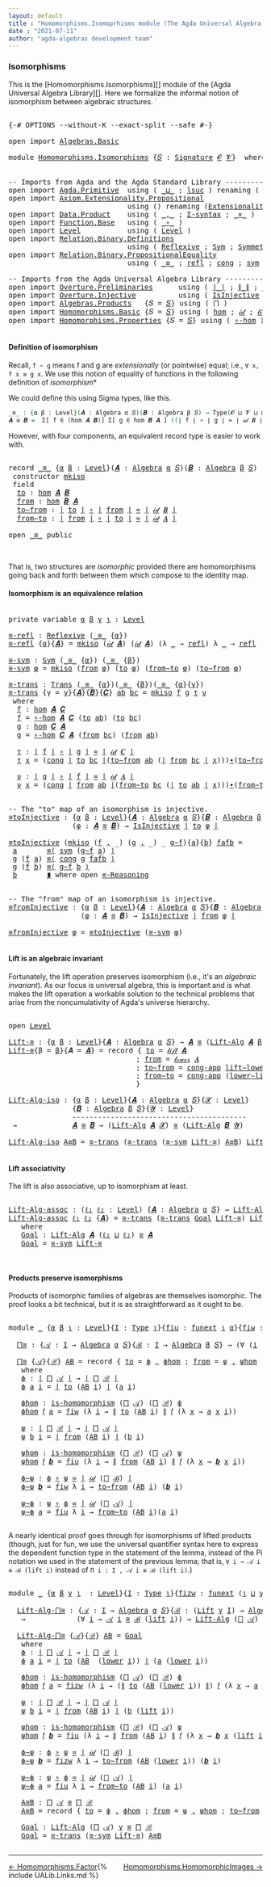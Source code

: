 ```yaml
---
layout: default
title : "Homomorphisms.Isomoprhisms module (The Agda Universal Algebra Library)"
date : "2021-07-11"
author: "agda-algebras development team"
---
```


### <a id="isomorphisms">Isomorphisms</a>

This is the [Homomorphisms.Isomorphisms][] module of the [Agda Universal Algebra Library][].
Here we formalize the informal notion of isomorphism between algebraic structures.
̇
<pre class="Agda">

<a id="403" class="Symbol">{-#</a> <a id="407" class="Keyword">OPTIONS</a> <a id="415" class="Pragma">--without-K</a> <a id="427" class="Pragma">--exact-split</a> <a id="441" class="Pragma">--safe</a> <a id="448" class="Symbol">#-}</a>

<a id="453" class="Keyword">open</a> <a id="458" class="Keyword">import</a> <a id="465" href="Algebras.Basic.html" class="Module">Algebras.Basic</a>

<a id="481" class="Keyword">module</a> <a id="488" href="Homomorphisms.Isomorphisms.html" class="Module">Homomorphisms.Isomorphisms</a> <a id="515" class="Symbol">{</a><a id="516" href="Homomorphisms.Isomorphisms.html#516" class="Bound">𝑆</a> <a id="518" class="Symbol">:</a> <a id="520" href="Algebras.Basic.html#3858" class="Function">Signature</a> <a id="530" href="Algebras.Basic.html#1130" class="Generalizable">𝓞</a> <a id="532" href="Algebras.Basic.html#1132" class="Generalizable">𝓥</a><a id="533" class="Symbol">}</a>  <a id="536" class="Keyword">where</a>


<a id="544" class="Comment">-- Imports from Agda and the Agda Standard Library -----------------------------------------------</a>
<a id="643" class="Keyword">open</a> <a id="648" class="Keyword">import</a> <a id="655" href="Agda.Primitive.html" class="Module">Agda.Primitive</a>  <a id="671" class="Keyword">using</a> <a id="677" class="Symbol">(</a> <a id="679" href="Agda.Primitive.html#810" class="Primitive Operator">_⊔_</a> <a id="683" class="Symbol">;</a> <a id="685" href="Agda.Primitive.html#780" class="Primitive">lsuc</a> <a id="690" class="Symbol">)</a> <a id="692" class="Keyword">renaming</a> <a id="701" class="Symbol">(</a> <a id="703" href="Agda.Primitive.html#326" class="Primitive">Set</a> <a id="707" class="Symbol">to</a> <a id="710" class="Primitive">Type</a> <a id="715" class="Symbol">)</a>
<a id="717" class="Keyword">open</a> <a id="722" class="Keyword">import</a> <a id="729" href="Axiom.Extensionality.Propositional.html" class="Module">Axiom.Extensionality.Propositional</a>
                            <a id="792" class="Keyword">using</a> <a id="798" class="Symbol">()</a> <a id="801" class="Keyword">renaming</a> <a id="810" class="Symbol">(</a><a id="811" href="Axiom.Extensionality.Propositional.html#741" class="Function">Extensionality</a> <a id="826" class="Symbol">to</a> <a id="829" class="Function">funext</a> <a id="836" class="Symbol">)</a>
<a id="838" class="Keyword">open</a> <a id="843" class="Keyword">import</a> <a id="850" href="Data.Product.html" class="Module">Data.Product</a>    <a id="866" class="Keyword">using</a> <a id="872" class="Symbol">(</a> <a id="874" href="Agda.Builtin.Sigma.html#236" class="InductiveConstructor Operator">_,_</a> <a id="878" class="Symbol">;</a> <a id="880" href="Data.Product.html#916" class="Function">Σ-syntax</a> <a id="889" class="Symbol">;</a> <a id="891" href="Data.Product.html#1167" class="Function Operator">_×_</a> <a id="895" class="Symbol">)</a>
<a id="897" class="Keyword">open</a> <a id="902" class="Keyword">import</a> <a id="909" href="Function.Base.html" class="Module">Function.Base</a>   <a id="925" class="Keyword">using</a> <a id="931" class="Symbol">(</a> <a id="933" href="Function.Base.html#1031" class="Function Operator">_∘_</a> <a id="937" class="Symbol">)</a>
<a id="939" class="Keyword">open</a> <a id="944" class="Keyword">import</a> <a id="951" href="Level.html" class="Module">Level</a>           <a id="967" class="Keyword">using</a> <a id="973" class="Symbol">(</a> <a id="975" href="Agda.Primitive.html#597" class="Postulate">Level</a> <a id="981" class="Symbol">)</a>
<a id="983" class="Keyword">open</a> <a id="988" class="Keyword">import</a> <a id="995" href="Relation.Binary.Definitions.html" class="Module">Relation.Binary.Definitions</a>
                            <a id="1051" class="Keyword">using</a> <a id="1057" class="Symbol">(</a> <a id="1059" href="Relation.Binary.Definitions.html#1339" class="Function">Reflexive</a> <a id="1069" class="Symbol">;</a> <a id="1071" href="Relation.Binary.Definitions.html#1424" class="Function">Sym</a> <a id="1075" class="Symbol">;</a> <a id="1077" href="Relation.Binary.Definitions.html#1498" class="Function">Symmetric</a><a id="1086" class="Symbol">;</a> <a id="1088" href="Relation.Binary.Definitions.html#1585" class="Function">Trans</a><a id="1093" class="Symbol">;</a> <a id="1095" href="Relation.Binary.Definitions.html#1978" class="Function">Transitive</a> <a id="1106" class="Symbol">)</a>
<a id="1108" class="Keyword">open</a> <a id="1113" class="Keyword">import</a> <a id="1120" href="Relation.Binary.PropositionalEquality.html" class="Module">Relation.Binary.PropositionalEquality</a>
                            <a id="1186" class="Keyword">using</a> <a id="1192" class="Symbol">(</a> <a id="1194" href="Agda.Builtin.Equality.html#151" class="Datatype Operator">_≡_</a> <a id="1198" class="Symbol">;</a> <a id="1200" href="Agda.Builtin.Equality.html#208" class="InductiveConstructor">refl</a> <a id="1205" class="Symbol">;</a> <a id="1207" href="Relation.Binary.PropositionalEquality.Core.html#1130" class="Function">cong</a> <a id="1212" class="Symbol">;</a> <a id="1214" href="Relation.Binary.PropositionalEquality.Core.html#1684" class="Function">sym</a> <a id="1218" class="Symbol">;</a> <a id="1220" class="Keyword">module</a> <a id="1227" href="Relation.Binary.PropositionalEquality.Core.html#2708" class="Module">≡-Reasoning</a> <a id="1239" class="Symbol">;</a> <a id="1241" href="Relation.Binary.PropositionalEquality.Core.html#1461" class="Function">cong-app</a> <a id="1250" class="Symbol">)</a>

<a id="1253" class="Comment">-- Imports from the Agda Universal Algebra Library -----------------------------------------------</a>
<a id="1352" class="Keyword">open</a> <a id="1357" class="Keyword">import</a> <a id="1364" href="Overture.Preliminaries.html" class="Module">Overture.Preliminaries</a>      <a id="1392" class="Keyword">using</a> <a id="1398" class="Symbol">(</a> <a id="1400" href="Overture.Preliminaries.html#4382" class="Function Operator">∣_∣</a> <a id="1404" class="Symbol">;</a> <a id="1406" href="Overture.Preliminaries.html#4420" class="Function Operator">∥_∥</a> <a id="1410" class="Symbol">;</a> <a id="1412" href="Overture.Preliminaries.html#9635" class="Function Operator">_≈_</a> <a id="1416" class="Symbol">;</a> <a id="1418" href="Overture.Preliminaries.html#5301" class="Function Operator">_∙_</a> <a id="1422" class="Symbol">;</a> <a id="1424" href="Overture.Preliminaries.html#8965" class="Function">lower∼lift</a> <a id="1435" class="Symbol">;</a> <a id="1437" href="Overture.Preliminaries.html#8889" class="Function">lift∼lower</a> <a id="1448" class="Symbol">)</a>
<a id="1450" class="Keyword">open</a> <a id="1455" class="Keyword">import</a> <a id="1462" href="Overture.Injective.html" class="Module">Overture.Injective</a>          <a id="1490" class="Keyword">using</a> <a id="1496" class="Symbol">(</a> <a id="1498" href="Overture.Injective.html#1265" class="Function">IsInjective</a> <a id="1510" class="Symbol">)</a>
<a id="1512" class="Keyword">open</a> <a id="1517" class="Keyword">import</a> <a id="1524" href="Algebras.Products.html" class="Module">Algebras.Products</a>   <a id="1544" class="Symbol">{</a><a id="1545" class="Argument">𝑆</a> <a id="1547" class="Symbol">=</a> <a id="1549" href="Homomorphisms.Isomorphisms.html#516" class="Bound">𝑆</a><a id="1550" class="Symbol">}</a> <a id="1552" class="Keyword">using</a> <a id="1558" class="Symbol">(</a> <a id="1560" href="Algebras.Products.html#1869" class="Function">⨅</a> <a id="1562" class="Symbol">)</a>
<a id="1564" class="Keyword">open</a> <a id="1569" class="Keyword">import</a> <a id="1576" href="Homomorphisms.Basic.html" class="Module">Homomorphisms.Basic</a> <a id="1596" class="Symbol">{</a><a id="1597" class="Argument">𝑆</a> <a id="1599" class="Symbol">=</a> <a id="1601" href="Homomorphisms.Isomorphisms.html#516" class="Bound">𝑆</a><a id="1602" class="Symbol">}</a> <a id="1604" class="Keyword">using</a> <a id="1610" class="Symbol">(</a> <a id="1612" href="Homomorphisms.Basic.html#2647" class="Function">hom</a> <a id="1616" class="Symbol">;</a> <a id="1618" href="Homomorphisms.Basic.html#3085" class="Function">𝒾𝒹</a> <a id="1621" class="Symbol">;</a> <a id="1623" href="Homomorphisms.Basic.html#3362" class="Function">𝓁𝒾𝒻𝓉</a> <a id="1628" class="Symbol">;</a> <a id="1630" href="Homomorphisms.Basic.html#3451" class="Function">𝓁ℴ𝓌ℯ𝓇</a> <a id="1636" class="Symbol">;</a> <a id="1638" href="Homomorphisms.Basic.html#2538" class="Function">is-homomorphism</a> <a id="1654" class="Symbol">)</a>
<a id="1656" class="Keyword">open</a> <a id="1661" class="Keyword">import</a> <a id="1668" href="Homomorphisms.Properties.html" class="Module">Homomorphisms.Properties</a> <a id="1693" class="Symbol">{</a><a id="1694" class="Argument">𝑆</a> <a id="1696" class="Symbol">=</a> <a id="1698" href="Homomorphisms.Isomorphisms.html#516" class="Bound">𝑆</a><a id="1699" class="Symbol">}</a> <a id="1701" class="Keyword">using</a> <a id="1707" class="Symbol">(</a> <a id="1709" href="Homomorphisms.Properties.html#1366" class="Function">∘-hom</a> <a id="1715" class="Symbol">)</a>

</pre>

#### <a id="definition-of-isomorphism">Definition of isomorphism</a>

Recall, `f ~ g` means f and g are *extensionally* (or pointwise) equal; i.e., `∀ x, f x ≡ g x`. We use this notion of equality of functions in the following definition of *isomorphism**

We could define this using Sigma types, like this.

```agda
_≅_ : {α β : Level}(𝑨 : Algebra α 𝑆)(𝑩 : Algebra β 𝑆) → Type(𝓞 ⊔ 𝓥 ⊔ α ⊔ β)
𝑨 ≅ 𝑩 =  Σ[ f ∈ (hom 𝑨 𝑩)] Σ[ g ∈ hom 𝑩 𝑨 ] ((∣ f ∣ ∘ ∣ g ∣ ≈ ∣ 𝒾𝒹 𝑩 ∣) × (∣ g ∣ ∘ ∣ f ∣ ≈ ∣ 𝒾𝒹 𝑨 ∣))
```

However, with four components, an equivalent record type is easier to work with.

<pre class="Agda">

<a id="2326" class="Keyword">record</a> <a id="_≅_"></a><a id="2333" href="Homomorphisms.Isomorphisms.html#2333" class="Record Operator">_≅_</a> <a id="2337" class="Symbol">{</a><a id="2338" href="Homomorphisms.Isomorphisms.html#2338" class="Bound">α</a> <a id="2340" href="Homomorphisms.Isomorphisms.html#2340" class="Bound">β</a> <a id="2342" class="Symbol">:</a> <a id="2344" href="Agda.Primitive.html#597" class="Postulate">Level</a><a id="2349" class="Symbol">}(</a><a id="2351" href="Homomorphisms.Isomorphisms.html#2351" class="Bound">𝑨</a> <a id="2353" class="Symbol">:</a> <a id="2355" href="Algebras.Basic.html#6222" class="Function">Algebra</a> <a id="2363" href="Homomorphisms.Isomorphisms.html#2338" class="Bound">α</a> <a id="2365" href="Homomorphisms.Isomorphisms.html#516" class="Bound">𝑆</a><a id="2366" class="Symbol">)(</a><a id="2368" href="Homomorphisms.Isomorphisms.html#2368" class="Bound">𝑩</a> <a id="2370" class="Symbol">:</a> <a id="2372" href="Algebras.Basic.html#6222" class="Function">Algebra</a> <a id="2380" href="Homomorphisms.Isomorphisms.html#2340" class="Bound">β</a> <a id="2382" href="Homomorphisms.Isomorphisms.html#516" class="Bound">𝑆</a><a id="2383" class="Symbol">)</a> <a id="2385" class="Symbol">:</a> <a id="2387" href="Homomorphisms.Isomorphisms.html#710" class="Primitive">Type</a> <a id="2392" class="Symbol">(</a><a id="2393" href="Homomorphisms.Isomorphisms.html#530" class="Bound">𝓞</a> <a id="2395" href="Agda.Primitive.html#810" class="Primitive Operator">⊔</a> <a id="2397" href="Homomorphisms.Isomorphisms.html#532" class="Bound">𝓥</a> <a id="2399" href="Agda.Primitive.html#810" class="Primitive Operator">⊔</a> <a id="2401" href="Homomorphisms.Isomorphisms.html#2338" class="Bound">α</a> <a id="2403" href="Agda.Primitive.html#810" class="Primitive Operator">⊔</a> <a id="2405" href="Homomorphisms.Isomorphisms.html#2340" class="Bound">β</a><a id="2406" class="Symbol">)</a> <a id="2408" class="Keyword">where</a>
 <a id="2415" class="Keyword">constructor</a> <a id="mkiso"></a><a id="2427" href="Homomorphisms.Isomorphisms.html#2427" class="InductiveConstructor">mkiso</a>
 <a id="2434" class="Keyword">field</a>
  <a id="_≅_.to"></a><a id="2442" href="Homomorphisms.Isomorphisms.html#2442" class="Field">to</a> <a id="2445" class="Symbol">:</a> <a id="2447" href="Homomorphisms.Basic.html#2647" class="Function">hom</a> <a id="2451" href="Homomorphisms.Isomorphisms.html#2351" class="Bound">𝑨</a> <a id="2453" href="Homomorphisms.Isomorphisms.html#2368" class="Bound">𝑩</a>
  <a id="_≅_.from"></a><a id="2457" href="Homomorphisms.Isomorphisms.html#2457" class="Field">from</a> <a id="2462" class="Symbol">:</a> <a id="2464" href="Homomorphisms.Basic.html#2647" class="Function">hom</a> <a id="2468" href="Homomorphisms.Isomorphisms.html#2368" class="Bound">𝑩</a> <a id="2470" href="Homomorphisms.Isomorphisms.html#2351" class="Bound">𝑨</a>
  <a id="_≅_.to∼from"></a><a id="2474" href="Homomorphisms.Isomorphisms.html#2474" class="Field">to∼from</a> <a id="2482" class="Symbol">:</a> <a id="2484" href="Overture.Preliminaries.html#4382" class="Function Operator">∣</a> <a id="2486" href="Homomorphisms.Isomorphisms.html#2442" class="Field">to</a> <a id="2489" href="Overture.Preliminaries.html#4382" class="Function Operator">∣</a> <a id="2491" href="Function.Base.html#1031" class="Function Operator">∘</a> <a id="2493" href="Overture.Preliminaries.html#4382" class="Function Operator">∣</a> <a id="2495" href="Homomorphisms.Isomorphisms.html#2457" class="Field">from</a> <a id="2500" href="Overture.Preliminaries.html#4382" class="Function Operator">∣</a> <a id="2502" href="Overture.Preliminaries.html#9635" class="Function Operator">≈</a> <a id="2504" href="Overture.Preliminaries.html#4382" class="Function Operator">∣</a> <a id="2506" href="Homomorphisms.Basic.html#3085" class="Function">𝒾𝒹</a> <a id="2509" href="Homomorphisms.Isomorphisms.html#2368" class="Bound">𝑩</a> <a id="2511" href="Overture.Preliminaries.html#4382" class="Function Operator">∣</a>
  <a id="_≅_.from∼to"></a><a id="2515" href="Homomorphisms.Isomorphisms.html#2515" class="Field">from∼to</a> <a id="2523" class="Symbol">:</a> <a id="2525" href="Overture.Preliminaries.html#4382" class="Function Operator">∣</a> <a id="2527" href="Homomorphisms.Isomorphisms.html#2457" class="Field">from</a> <a id="2532" href="Overture.Preliminaries.html#4382" class="Function Operator">∣</a> <a id="2534" href="Function.Base.html#1031" class="Function Operator">∘</a> <a id="2536" href="Overture.Preliminaries.html#4382" class="Function Operator">∣</a> <a id="2538" href="Homomorphisms.Isomorphisms.html#2442" class="Field">to</a> <a id="2541" href="Overture.Preliminaries.html#4382" class="Function Operator">∣</a> <a id="2543" href="Overture.Preliminaries.html#9635" class="Function Operator">≈</a> <a id="2545" href="Overture.Preliminaries.html#4382" class="Function Operator">∣</a> <a id="2547" href="Homomorphisms.Basic.html#3085" class="Function">𝒾𝒹</a> <a id="2550" href="Homomorphisms.Isomorphisms.html#2351" class="Bound">𝑨</a> <a id="2552" href="Overture.Preliminaries.html#4382" class="Function Operator">∣</a>

<a id="2555" class="Keyword">open</a> <a id="2560" href="Homomorphisms.Isomorphisms.html#2333" class="Module Operator">_≅_</a> <a id="2564" class="Keyword">public</a>


</pre>

That is, two structures are *isomorphic* provided there are homomorphisms going back and forth between them which compose to the identity map.


#### <a id="isomorphism-is-an-equivalence-relation">Isomorphism is an equivalence relation</a>

<pre class="Agda">

<a id="2840" class="Keyword">private</a> <a id="2848" class="Keyword">variable</a> <a id="2857" href="Homomorphisms.Isomorphisms.html#2857" class="Generalizable">α</a> <a id="2859" href="Homomorphisms.Isomorphisms.html#2859" class="Generalizable">β</a> <a id="2861" href="Homomorphisms.Isomorphisms.html#2861" class="Generalizable">γ</a> <a id="2863" href="Homomorphisms.Isomorphisms.html#2863" class="Generalizable">ι</a> <a id="2865" class="Symbol">:</a> <a id="2867" href="Agda.Primitive.html#597" class="Postulate">Level</a>

<a id="≅-refl"></a><a id="2874" href="Homomorphisms.Isomorphisms.html#2874" class="Function">≅-refl</a> <a id="2881" class="Symbol">:</a> <a id="2883" href="Relation.Binary.Definitions.html#1339" class="Function">Reflexive</a> <a id="2893" class="Symbol">(</a><a id="2894" href="Homomorphisms.Isomorphisms.html#2333" class="Record Operator">_≅_</a> <a id="2898" class="Symbol">{</a><a id="2899" href="Homomorphisms.Isomorphisms.html#2857" class="Generalizable">α</a><a id="2900" class="Symbol">})</a>
<a id="2903" href="Homomorphisms.Isomorphisms.html#2874" class="Function">≅-refl</a> <a id="2910" class="Symbol">{</a><a id="2911" href="Homomorphisms.Isomorphisms.html#2911" class="Bound">α</a><a id="2912" class="Symbol">}{</a><a id="2914" href="Homomorphisms.Isomorphisms.html#2914" class="Bound">𝑨</a><a id="2915" class="Symbol">}</a> <a id="2917" class="Symbol">=</a> <a id="2919" href="Homomorphisms.Isomorphisms.html#2427" class="InductiveConstructor">mkiso</a> <a id="2925" class="Symbol">(</a><a id="2926" href="Homomorphisms.Basic.html#3085" class="Function">𝒾𝒹</a> <a id="2929" href="Homomorphisms.Isomorphisms.html#2914" class="Bound">𝑨</a><a id="2930" class="Symbol">)</a> <a id="2932" class="Symbol">(</a><a id="2933" href="Homomorphisms.Basic.html#3085" class="Function">𝒾𝒹</a> <a id="2936" href="Homomorphisms.Isomorphisms.html#2914" class="Bound">𝑨</a><a id="2937" class="Symbol">)</a> <a id="2939" class="Symbol">(λ</a> <a id="2942" href="Homomorphisms.Isomorphisms.html#2942" class="Bound">_</a> <a id="2944" class="Symbol">→</a> <a id="2946" href="Agda.Builtin.Equality.html#208" class="InductiveConstructor">refl</a><a id="2950" class="Symbol">)</a> <a id="2952" class="Symbol">λ</a> <a id="2954" href="Homomorphisms.Isomorphisms.html#2954" class="Bound">_</a> <a id="2956" class="Symbol">→</a> <a id="2958" href="Agda.Builtin.Equality.html#208" class="InductiveConstructor">refl</a>

<a id="≅-sym"></a><a id="2964" href="Homomorphisms.Isomorphisms.html#2964" class="Function">≅-sym</a> <a id="2970" class="Symbol">:</a> <a id="2972" href="Relation.Binary.Definitions.html#1424" class="Function">Sym</a> <a id="2976" class="Symbol">(</a><a id="2977" href="Homomorphisms.Isomorphisms.html#2333" class="Record Operator">_≅_</a> <a id="2981" class="Symbol">{</a><a id="2982" href="Homomorphisms.Isomorphisms.html#2857" class="Generalizable">α</a><a id="2983" class="Symbol">})</a> <a id="2986" class="Symbol">(</a><a id="2987" href="Homomorphisms.Isomorphisms.html#2333" class="Record Operator">_≅_</a> <a id="2991" class="Symbol">{</a><a id="2992" href="Homomorphisms.Isomorphisms.html#2859" class="Generalizable">β</a><a id="2993" class="Symbol">})</a>
<a id="2996" href="Homomorphisms.Isomorphisms.html#2964" class="Function">≅-sym</a> <a id="3002" href="Homomorphisms.Isomorphisms.html#3002" class="Bound">φ</a> <a id="3004" class="Symbol">=</a> <a id="3006" href="Homomorphisms.Isomorphisms.html#2427" class="InductiveConstructor">mkiso</a> <a id="3012" class="Symbol">(</a><a id="3013" href="Homomorphisms.Isomorphisms.html#2457" class="Field">from</a> <a id="3018" href="Homomorphisms.Isomorphisms.html#3002" class="Bound">φ</a><a id="3019" class="Symbol">)</a> <a id="3021" class="Symbol">(</a><a id="3022" href="Homomorphisms.Isomorphisms.html#2442" class="Field">to</a> <a id="3025" href="Homomorphisms.Isomorphisms.html#3002" class="Bound">φ</a><a id="3026" class="Symbol">)</a> <a id="3028" class="Symbol">(</a><a id="3029" href="Homomorphisms.Isomorphisms.html#2515" class="Field">from∼to</a> <a id="3037" href="Homomorphisms.Isomorphisms.html#3002" class="Bound">φ</a><a id="3038" class="Symbol">)</a> <a id="3040" class="Symbol">(</a><a id="3041" href="Homomorphisms.Isomorphisms.html#2474" class="Field">to∼from</a> <a id="3049" href="Homomorphisms.Isomorphisms.html#3002" class="Bound">φ</a><a id="3050" class="Symbol">)</a>

<a id="≅-trans"></a><a id="3053" href="Homomorphisms.Isomorphisms.html#3053" class="Function">≅-trans</a> <a id="3061" class="Symbol">:</a> <a id="3063" href="Relation.Binary.Definitions.html#1585" class="Function">Trans</a> <a id="3069" class="Symbol">(</a><a id="3070" href="Homomorphisms.Isomorphisms.html#2333" class="Record Operator">_≅_</a> <a id="3074" class="Symbol">{</a><a id="3075" href="Homomorphisms.Isomorphisms.html#2857" class="Generalizable">α</a><a id="3076" class="Symbol">})(</a><a id="3079" href="Homomorphisms.Isomorphisms.html#2333" class="Record Operator">_≅_</a> <a id="3083" class="Symbol">{</a><a id="3084" href="Homomorphisms.Isomorphisms.html#2859" class="Generalizable">β</a><a id="3085" class="Symbol">})(</a><a id="3088" href="Homomorphisms.Isomorphisms.html#2333" class="Record Operator">_≅_</a> <a id="3092" class="Symbol">{</a><a id="3093" href="Homomorphisms.Isomorphisms.html#2857" class="Generalizable">α</a><a id="3094" class="Symbol">}{</a><a id="3096" href="Homomorphisms.Isomorphisms.html#2861" class="Generalizable">γ</a><a id="3097" class="Symbol">})</a>
<a id="3100" href="Homomorphisms.Isomorphisms.html#3053" class="Function">≅-trans</a> <a id="3108" class="Symbol">{</a><a id="3109" class="Argument">γ</a> <a id="3111" class="Symbol">=</a> <a id="3113" href="Homomorphisms.Isomorphisms.html#3113" class="Bound">γ</a><a id="3114" class="Symbol">}{</a><a id="3116" href="Homomorphisms.Isomorphisms.html#3116" class="Bound">𝑨</a><a id="3117" class="Symbol">}{</a><a id="3119" href="Homomorphisms.Isomorphisms.html#3119" class="Bound">𝑩</a><a id="3120" class="Symbol">}{</a><a id="3122" href="Homomorphisms.Isomorphisms.html#3122" class="Bound">𝑪</a><a id="3123" class="Symbol">}</a> <a id="3125" href="Homomorphisms.Isomorphisms.html#3125" class="Bound">ab</a> <a id="3128" href="Homomorphisms.Isomorphisms.html#3128" class="Bound">bc</a> <a id="3131" class="Symbol">=</a> <a id="3133" href="Homomorphisms.Isomorphisms.html#2427" class="InductiveConstructor">mkiso</a> <a id="3139" href="Homomorphisms.Isomorphisms.html#3156" class="Function">f</a> <a id="3141" href="Homomorphisms.Isomorphisms.html#3202" class="Function">g</a> <a id="3143" href="Homomorphisms.Isomorphisms.html#3253" class="Function">τ</a> <a id="3145" href="Homomorphisms.Isomorphisms.html#3353" class="Function">ν</a>
 <a id="3148" class="Keyword">where</a>
  <a id="3156" href="Homomorphisms.Isomorphisms.html#3156" class="Function">f</a> <a id="3158" class="Symbol">:</a> <a id="3160" href="Homomorphisms.Basic.html#2647" class="Function">hom</a> <a id="3164" href="Homomorphisms.Isomorphisms.html#3116" class="Bound">𝑨</a> <a id="3166" href="Homomorphisms.Isomorphisms.html#3122" class="Bound">𝑪</a>
  <a id="3170" href="Homomorphisms.Isomorphisms.html#3156" class="Function">f</a> <a id="3172" class="Symbol">=</a> <a id="3174" href="Homomorphisms.Properties.html#1366" class="Function">∘-hom</a> <a id="3180" href="Homomorphisms.Isomorphisms.html#3116" class="Bound">𝑨</a> <a id="3182" href="Homomorphisms.Isomorphisms.html#3122" class="Bound">𝑪</a> <a id="3184" class="Symbol">(</a><a id="3185" href="Homomorphisms.Isomorphisms.html#2442" class="Field">to</a> <a id="3188" href="Homomorphisms.Isomorphisms.html#3125" class="Bound">ab</a><a id="3190" class="Symbol">)</a> <a id="3192" class="Symbol">(</a><a id="3193" href="Homomorphisms.Isomorphisms.html#2442" class="Field">to</a> <a id="3196" href="Homomorphisms.Isomorphisms.html#3128" class="Bound">bc</a><a id="3198" class="Symbol">)</a>
  <a id="3202" href="Homomorphisms.Isomorphisms.html#3202" class="Function">g</a> <a id="3204" class="Symbol">:</a> <a id="3206" href="Homomorphisms.Basic.html#2647" class="Function">hom</a> <a id="3210" href="Homomorphisms.Isomorphisms.html#3122" class="Bound">𝑪</a> <a id="3212" href="Homomorphisms.Isomorphisms.html#3116" class="Bound">𝑨</a>
  <a id="3216" href="Homomorphisms.Isomorphisms.html#3202" class="Function">g</a> <a id="3218" class="Symbol">=</a> <a id="3220" href="Homomorphisms.Properties.html#1366" class="Function">∘-hom</a> <a id="3226" href="Homomorphisms.Isomorphisms.html#3122" class="Bound">𝑪</a> <a id="3228" href="Homomorphisms.Isomorphisms.html#3116" class="Bound">𝑨</a> <a id="3230" class="Symbol">(</a><a id="3231" href="Homomorphisms.Isomorphisms.html#2457" class="Field">from</a> <a id="3236" href="Homomorphisms.Isomorphisms.html#3128" class="Bound">bc</a><a id="3238" class="Symbol">)</a> <a id="3240" class="Symbol">(</a><a id="3241" href="Homomorphisms.Isomorphisms.html#2457" class="Field">from</a> <a id="3246" href="Homomorphisms.Isomorphisms.html#3125" class="Bound">ab</a><a id="3248" class="Symbol">)</a>

  <a id="3253" href="Homomorphisms.Isomorphisms.html#3253" class="Function">τ</a> <a id="3255" class="Symbol">:</a> <a id="3257" href="Overture.Preliminaries.html#4382" class="Function Operator">∣</a> <a id="3259" href="Homomorphisms.Isomorphisms.html#3156" class="Function">f</a> <a id="3261" href="Overture.Preliminaries.html#4382" class="Function Operator">∣</a> <a id="3263" href="Function.Base.html#1031" class="Function Operator">∘</a> <a id="3265" href="Overture.Preliminaries.html#4382" class="Function Operator">∣</a> <a id="3267" href="Homomorphisms.Isomorphisms.html#3202" class="Function">g</a> <a id="3269" href="Overture.Preliminaries.html#4382" class="Function Operator">∣</a> <a id="3271" href="Overture.Preliminaries.html#9635" class="Function Operator">≈</a> <a id="3273" href="Overture.Preliminaries.html#4382" class="Function Operator">∣</a> <a id="3275" href="Homomorphisms.Basic.html#3085" class="Function">𝒾𝒹</a> <a id="3278" href="Homomorphisms.Isomorphisms.html#3122" class="Bound">𝑪</a> <a id="3280" href="Overture.Preliminaries.html#4382" class="Function Operator">∣</a>
  <a id="3284" href="Homomorphisms.Isomorphisms.html#3253" class="Function">τ</a> <a id="3286" href="Homomorphisms.Isomorphisms.html#3286" class="Bound">x</a> <a id="3288" class="Symbol">=</a> <a id="3290" class="Symbol">(</a><a id="3291" href="Relation.Binary.PropositionalEquality.Core.html#1130" class="Function">cong</a> <a id="3296" href="Overture.Preliminaries.html#4382" class="Function Operator">∣</a> <a id="3298" href="Homomorphisms.Isomorphisms.html#2442" class="Field">to</a> <a id="3301" href="Homomorphisms.Isomorphisms.html#3128" class="Bound">bc</a> <a id="3304" href="Overture.Preliminaries.html#4382" class="Function Operator">∣</a><a id="3305" class="Symbol">(</a><a id="3306" href="Homomorphisms.Isomorphisms.html#2474" class="Field">to∼from</a> <a id="3314" href="Homomorphisms.Isomorphisms.html#3125" class="Bound">ab</a> <a id="3317" class="Symbol">(</a><a id="3318" href="Overture.Preliminaries.html#4382" class="Function Operator">∣</a> <a id="3320" href="Homomorphisms.Isomorphisms.html#2457" class="Field">from</a> <a id="3325" href="Homomorphisms.Isomorphisms.html#3128" class="Bound">bc</a> <a id="3328" href="Overture.Preliminaries.html#4382" class="Function Operator">∣</a> <a id="3330" href="Homomorphisms.Isomorphisms.html#3286" class="Bound">x</a><a id="3331" class="Symbol">)))</a><a id="3334" href="Overture.Preliminaries.html#5301" class="Function Operator">∙</a><a id="3335" class="Symbol">(</a><a id="3336" href="Homomorphisms.Isomorphisms.html#2474" class="Field">to∼from</a> <a id="3344" href="Homomorphisms.Isomorphisms.html#3128" class="Bound">bc</a><a id="3346" class="Symbol">)</a> <a id="3348" href="Homomorphisms.Isomorphisms.html#3286" class="Bound">x</a>

  <a id="3353" href="Homomorphisms.Isomorphisms.html#3353" class="Function">ν</a> <a id="3355" class="Symbol">:</a> <a id="3357" href="Overture.Preliminaries.html#4382" class="Function Operator">∣</a> <a id="3359" href="Homomorphisms.Isomorphisms.html#3202" class="Function">g</a> <a id="3361" href="Overture.Preliminaries.html#4382" class="Function Operator">∣</a> <a id="3363" href="Function.Base.html#1031" class="Function Operator">∘</a> <a id="3365" href="Overture.Preliminaries.html#4382" class="Function Operator">∣</a> <a id="3367" href="Homomorphisms.Isomorphisms.html#3156" class="Function">f</a> <a id="3369" href="Overture.Preliminaries.html#4382" class="Function Operator">∣</a> <a id="3371" href="Overture.Preliminaries.html#9635" class="Function Operator">≈</a> <a id="3373" href="Overture.Preliminaries.html#4382" class="Function Operator">∣</a> <a id="3375" href="Homomorphisms.Basic.html#3085" class="Function">𝒾𝒹</a> <a id="3378" href="Homomorphisms.Isomorphisms.html#3116" class="Bound">𝑨</a> <a id="3380" href="Overture.Preliminaries.html#4382" class="Function Operator">∣</a>
  <a id="3384" href="Homomorphisms.Isomorphisms.html#3353" class="Function">ν</a> <a id="3386" href="Homomorphisms.Isomorphisms.html#3386" class="Bound">x</a> <a id="3388" class="Symbol">=</a> <a id="3390" class="Symbol">(</a><a id="3391" href="Relation.Binary.PropositionalEquality.Core.html#1130" class="Function">cong</a> <a id="3396" href="Overture.Preliminaries.html#4382" class="Function Operator">∣</a> <a id="3398" href="Homomorphisms.Isomorphisms.html#2457" class="Field">from</a> <a id="3403" href="Homomorphisms.Isomorphisms.html#3125" class="Bound">ab</a> <a id="3406" href="Overture.Preliminaries.html#4382" class="Function Operator">∣</a><a id="3407" class="Symbol">(</a><a id="3408" href="Homomorphisms.Isomorphisms.html#2515" class="Field">from∼to</a> <a id="3416" href="Homomorphisms.Isomorphisms.html#3128" class="Bound">bc</a> <a id="3419" class="Symbol">(</a><a id="3420" href="Overture.Preliminaries.html#4382" class="Function Operator">∣</a> <a id="3422" href="Homomorphisms.Isomorphisms.html#2442" class="Field">to</a> <a id="3425" href="Homomorphisms.Isomorphisms.html#3125" class="Bound">ab</a> <a id="3428" href="Overture.Preliminaries.html#4382" class="Function Operator">∣</a> <a id="3430" href="Homomorphisms.Isomorphisms.html#3386" class="Bound">x</a><a id="3431" class="Symbol">)))</a><a id="3434" href="Overture.Preliminaries.html#5301" class="Function Operator">∙</a><a id="3435" class="Symbol">(</a><a id="3436" href="Homomorphisms.Isomorphisms.html#2515" class="Field">from∼to</a> <a id="3444" href="Homomorphisms.Isomorphisms.html#3125" class="Bound">ab</a><a id="3446" class="Symbol">)</a> <a id="3448" href="Homomorphisms.Isomorphisms.html#3386" class="Bound">x</a>


<a id="3452" class="Comment">-- The &quot;to&quot; map of an isomorphism is injective.</a>
<a id="≅toInjective"></a><a id="3500" href="Homomorphisms.Isomorphisms.html#3500" class="Function">≅toInjective</a> <a id="3513" class="Symbol">:</a> <a id="3515" class="Symbol">{</a><a id="3516" href="Homomorphisms.Isomorphisms.html#3516" class="Bound">α</a> <a id="3518" href="Homomorphisms.Isomorphisms.html#3518" class="Bound">β</a> <a id="3520" class="Symbol">:</a> <a id="3522" href="Agda.Primitive.html#597" class="Postulate">Level</a><a id="3527" class="Symbol">}{</a><a id="3529" href="Homomorphisms.Isomorphisms.html#3529" class="Bound">𝑨</a> <a id="3531" class="Symbol">:</a> <a id="3533" href="Algebras.Basic.html#6222" class="Function">Algebra</a> <a id="3541" href="Homomorphisms.Isomorphisms.html#3516" class="Bound">α</a> <a id="3543" href="Homomorphisms.Isomorphisms.html#516" class="Bound">𝑆</a><a id="3544" class="Symbol">}{</a><a id="3546" href="Homomorphisms.Isomorphisms.html#3546" class="Bound">𝑩</a> <a id="3548" class="Symbol">:</a> <a id="3550" href="Algebras.Basic.html#6222" class="Function">Algebra</a> <a id="3558" href="Homomorphisms.Isomorphisms.html#3518" class="Bound">β</a> <a id="3560" href="Homomorphisms.Isomorphisms.html#516" class="Bound">𝑆</a><a id="3561" class="Symbol">}</a>
               <a id="3578" class="Symbol">(</a><a id="3579" href="Homomorphisms.Isomorphisms.html#3579" class="Bound">φ</a> <a id="3581" class="Symbol">:</a> <a id="3583" href="Homomorphisms.Isomorphisms.html#3529" class="Bound">𝑨</a> <a id="3585" href="Homomorphisms.Isomorphisms.html#2333" class="Record Operator">≅</a> <a id="3587" href="Homomorphisms.Isomorphisms.html#3546" class="Bound">𝑩</a><a id="3588" class="Symbol">)</a> <a id="3590" class="Symbol">→</a> <a id="3592" href="Overture.Injective.html#1265" class="Function">IsInjective</a> <a id="3604" href="Overture.Preliminaries.html#4382" class="Function Operator">∣</a> <a id="3606" href="Homomorphisms.Isomorphisms.html#2442" class="Field">to</a> <a id="3609" href="Homomorphisms.Isomorphisms.html#3579" class="Bound">φ</a> <a id="3611" href="Overture.Preliminaries.html#4382" class="Function Operator">∣</a>

<a id="3614" href="Homomorphisms.Isomorphisms.html#3500" class="Function">≅toInjective</a> <a id="3627" class="Symbol">(</a><a id="3628" href="Homomorphisms.Isomorphisms.html#2427" class="InductiveConstructor">mkiso</a> <a id="3634" class="Symbol">(</a><a id="3635" href="Homomorphisms.Isomorphisms.html#3635" class="Bound">f</a> <a id="3637" href="Agda.Builtin.Sigma.html#236" class="InductiveConstructor Operator">,</a> <a id="3639" class="Symbol">_)</a> <a id="3642" class="Symbol">(</a><a id="3643" href="Homomorphisms.Isomorphisms.html#3643" class="Bound">g</a> <a id="3645" href="Agda.Builtin.Sigma.html#236" class="InductiveConstructor Operator">,</a> <a id="3647" class="Symbol">_)</a> <a id="3650" class="Symbol">_</a> <a id="3652" href="Homomorphisms.Isomorphisms.html#3652" class="Bound">g∼f</a><a id="3655" class="Symbol">){</a><a id="3657" href="Homomorphisms.Isomorphisms.html#3657" class="Bound">a</a><a id="3658" class="Symbol">}{</a><a id="3660" href="Homomorphisms.Isomorphisms.html#3660" class="Bound">b</a><a id="3661" class="Symbol">}</a> <a id="3663" href="Homomorphisms.Isomorphisms.html#3663" class="Bound">fafb</a> <a id="3668" class="Symbol">=</a>
 <a id="3671" href="Homomorphisms.Isomorphisms.html#3657" class="Bound">a</a>       <a id="3679" href="Relation.Binary.PropositionalEquality.Core.html#2923" class="Function">≡⟨</a> <a id="3682" href="Relation.Binary.PropositionalEquality.Core.html#1684" class="Function">sym</a> <a id="3686" class="Symbol">(</a><a id="3687" href="Homomorphisms.Isomorphisms.html#3652" class="Bound">g∼f</a> <a id="3691" href="Homomorphisms.Isomorphisms.html#3657" class="Bound">a</a><a id="3692" class="Symbol">)</a> <a id="3694" href="Relation.Binary.PropositionalEquality.Core.html#2923" class="Function">⟩</a>
 <a id="3697" href="Homomorphisms.Isomorphisms.html#3643" class="Bound">g</a> <a id="3699" class="Symbol">(</a><a id="3700" href="Homomorphisms.Isomorphisms.html#3635" class="Bound">f</a> <a id="3702" href="Homomorphisms.Isomorphisms.html#3657" class="Bound">a</a><a id="3703" class="Symbol">)</a> <a id="3705" href="Relation.Binary.PropositionalEquality.Core.html#2923" class="Function">≡⟨</a> <a id="3708" href="Relation.Binary.PropositionalEquality.Core.html#1130" class="Function">cong</a> <a id="3713" href="Homomorphisms.Isomorphisms.html#3643" class="Bound">g</a> <a id="3715" href="Homomorphisms.Isomorphisms.html#3663" class="Bound">fafb</a> <a id="3720" href="Relation.Binary.PropositionalEquality.Core.html#2923" class="Function">⟩</a>
 <a id="3723" href="Homomorphisms.Isomorphisms.html#3643" class="Bound">g</a> <a id="3725" class="Symbol">(</a><a id="3726" href="Homomorphisms.Isomorphisms.html#3635" class="Bound">f</a> <a id="3728" href="Homomorphisms.Isomorphisms.html#3660" class="Bound">b</a><a id="3729" class="Symbol">)</a> <a id="3731" href="Relation.Binary.PropositionalEquality.Core.html#2923" class="Function">≡⟨</a> <a id="3734" href="Homomorphisms.Isomorphisms.html#3652" class="Bound">g∼f</a> <a id="3738" href="Homomorphisms.Isomorphisms.html#3660" class="Bound">b</a> <a id="3740" href="Relation.Binary.PropositionalEquality.Core.html#2923" class="Function">⟩</a>
 <a id="3743" href="Homomorphisms.Isomorphisms.html#3660" class="Bound">b</a>       <a id="3751" href="Relation.Binary.PropositionalEquality.Core.html#3105" class="Function Operator">∎</a> <a id="3753" class="Keyword">where</a> <a id="3759" class="Keyword">open</a> <a id="3764" href="Relation.Binary.PropositionalEquality.Core.html#2708" class="Module">≡-Reasoning</a>


<a id="3778" class="Comment">-- The &quot;from&quot; map of an isomorphism is injective.</a>
<a id="≅fromInjective"></a><a id="3828" href="Homomorphisms.Isomorphisms.html#3828" class="Function">≅fromInjective</a> <a id="3843" class="Symbol">:</a> <a id="3845" class="Symbol">{</a><a id="3846" href="Homomorphisms.Isomorphisms.html#3846" class="Bound">α</a> <a id="3848" href="Homomorphisms.Isomorphisms.html#3848" class="Bound">β</a> <a id="3850" class="Symbol">:</a> <a id="3852" href="Agda.Primitive.html#597" class="Postulate">Level</a><a id="3857" class="Symbol">}{</a><a id="3859" href="Homomorphisms.Isomorphisms.html#3859" class="Bound">𝑨</a> <a id="3861" class="Symbol">:</a> <a id="3863" href="Algebras.Basic.html#6222" class="Function">Algebra</a> <a id="3871" href="Homomorphisms.Isomorphisms.html#3846" class="Bound">α</a> <a id="3873" href="Homomorphisms.Isomorphisms.html#516" class="Bound">𝑆</a><a id="3874" class="Symbol">}{</a><a id="3876" href="Homomorphisms.Isomorphisms.html#3876" class="Bound">𝑩</a> <a id="3878" class="Symbol">:</a> <a id="3880" href="Algebras.Basic.html#6222" class="Function">Algebra</a> <a id="3888" href="Homomorphisms.Isomorphisms.html#3848" class="Bound">β</a> <a id="3890" href="Homomorphisms.Isomorphisms.html#516" class="Bound">𝑆</a><a id="3891" class="Symbol">}</a>
                 <a id="3910" class="Symbol">(</a><a id="3911" href="Homomorphisms.Isomorphisms.html#3911" class="Bound">φ</a> <a id="3913" class="Symbol">:</a> <a id="3915" href="Homomorphisms.Isomorphisms.html#3859" class="Bound">𝑨</a> <a id="3917" href="Homomorphisms.Isomorphisms.html#2333" class="Record Operator">≅</a> <a id="3919" href="Homomorphisms.Isomorphisms.html#3876" class="Bound">𝑩</a><a id="3920" class="Symbol">)</a> <a id="3922" class="Symbol">→</a> <a id="3924" href="Overture.Injective.html#1265" class="Function">IsInjective</a> <a id="3936" href="Overture.Preliminaries.html#4382" class="Function Operator">∣</a> <a id="3938" href="Homomorphisms.Isomorphisms.html#2457" class="Field">from</a> <a id="3943" href="Homomorphisms.Isomorphisms.html#3911" class="Bound">φ</a> <a id="3945" href="Overture.Preliminaries.html#4382" class="Function Operator">∣</a>

<a id="3948" href="Homomorphisms.Isomorphisms.html#3828" class="Function">≅fromInjective</a> <a id="3963" href="Homomorphisms.Isomorphisms.html#3963" class="Bound">φ</a> <a id="3965" class="Symbol">=</a> <a id="3967" href="Homomorphisms.Isomorphisms.html#3500" class="Function">≅toInjective</a> <a id="3980" class="Symbol">(</a><a id="3981" href="Homomorphisms.Isomorphisms.html#2964" class="Function">≅-sym</a> <a id="3987" href="Homomorphisms.Isomorphisms.html#3963" class="Bound">φ</a><a id="3988" class="Symbol">)</a>

</pre>




#### <a id="lift-is-an-algebraic-invariant">Lift is an algebraic invariant</a>

Fortunately, the lift operation preserves isomorphism (i.e., it's an *algebraic invariant*). As our focus is universal algebra, this is important and is what makes the lift operation a workable solution to the technical problems that arise from the noncumulativity of Agda's universe hierarchy.

<pre class="Agda">

<a id="4396" class="Keyword">open</a> <a id="4401" href="Level.html" class="Module">Level</a>

<a id="Lift-≅"></a><a id="4408" href="Homomorphisms.Isomorphisms.html#4408" class="Function">Lift-≅</a> <a id="4415" class="Symbol">:</a> <a id="4417" class="Symbol">{</a><a id="4418" href="Homomorphisms.Isomorphisms.html#4418" class="Bound">α</a> <a id="4420" href="Homomorphisms.Isomorphisms.html#4420" class="Bound">β</a> <a id="4422" class="Symbol">:</a> <a id="4424" href="Agda.Primitive.html#597" class="Postulate">Level</a><a id="4429" class="Symbol">}{</a><a id="4431" href="Homomorphisms.Isomorphisms.html#4431" class="Bound">𝑨</a> <a id="4433" class="Symbol">:</a> <a id="4435" href="Algebras.Basic.html#6222" class="Function">Algebra</a> <a id="4443" href="Homomorphisms.Isomorphisms.html#4418" class="Bound">α</a> <a id="4445" href="Homomorphisms.Isomorphisms.html#516" class="Bound">𝑆</a><a id="4446" class="Symbol">}</a> <a id="4448" class="Symbol">→</a> <a id="4450" href="Homomorphisms.Isomorphisms.html#4431" class="Bound">𝑨</a> <a id="4452" href="Homomorphisms.Isomorphisms.html#2333" class="Record Operator">≅</a> <a id="4454" class="Symbol">(</a><a id="4455" href="Algebras.Basic.html#10858" class="Function">Lift-Alg</a> <a id="4464" href="Homomorphisms.Isomorphisms.html#4431" class="Bound">𝑨</a> <a id="4466" href="Homomorphisms.Isomorphisms.html#4420" class="Bound">β</a><a id="4467" class="Symbol">)</a>
<a id="4469" href="Homomorphisms.Isomorphisms.html#4408" class="Function">Lift-≅</a><a id="4475" class="Symbol">{</a><a id="4476" class="Argument">β</a> <a id="4478" class="Symbol">=</a> <a id="4480" href="Homomorphisms.Isomorphisms.html#4480" class="Bound">β</a><a id="4481" class="Symbol">}{</a><a id="4483" class="Argument">𝑨</a> <a id="4485" class="Symbol">=</a> <a id="4487" href="Homomorphisms.Isomorphisms.html#4487" class="Bound">𝑨</a><a id="4488" class="Symbol">}</a> <a id="4490" class="Symbol">=</a> <a id="4492" class="Keyword">record</a> <a id="4499" class="Symbol">{</a> <a id="4501" href="Homomorphisms.Isomorphisms.html#2442" class="Field">to</a> <a id="4504" class="Symbol">=</a> <a id="4506" href="Homomorphisms.Basic.html#3362" class="Function">𝓁𝒾𝒻𝓉</a> <a id="4511" href="Homomorphisms.Isomorphisms.html#4487" class="Bound">𝑨</a>
                              <a id="4543" class="Symbol">;</a> <a id="4545" href="Homomorphisms.Isomorphisms.html#2457" class="Field">from</a> <a id="4550" class="Symbol">=</a> <a id="4552" href="Homomorphisms.Basic.html#3451" class="Function">𝓁ℴ𝓌ℯ𝓇</a> <a id="4558" href="Homomorphisms.Isomorphisms.html#4487" class="Bound">𝑨</a>
                              <a id="4590" class="Symbol">;</a> <a id="4592" href="Homomorphisms.Isomorphisms.html#2474" class="Field">to∼from</a> <a id="4600" class="Symbol">=</a> <a id="4602" href="Relation.Binary.PropositionalEquality.Core.html#1461" class="Function">cong-app</a> <a id="4611" href="Overture.Preliminaries.html#8889" class="Function">lift∼lower</a>
                              <a id="4652" class="Symbol">;</a> <a id="4654" href="Homomorphisms.Isomorphisms.html#2515" class="Field">from∼to</a> <a id="4662" class="Symbol">=</a> <a id="4664" href="Relation.Binary.PropositionalEquality.Core.html#1461" class="Function">cong-app</a> <a id="4673" class="Symbol">(</a><a id="4674" href="Overture.Preliminaries.html#8965" class="Function">lower∼lift</a> <a id="4685" class="Symbol">{</a><a id="4686" class="Argument">β</a> <a id="4688" class="Symbol">=</a> <a id="4690" href="Homomorphisms.Isomorphisms.html#4480" class="Bound">β</a><a id="4691" class="Symbol">})</a>
                              <a id="4724" class="Symbol">}</a>

<a id="Lift-Alg-iso"></a><a id="4727" href="Homomorphisms.Isomorphisms.html#4727" class="Function">Lift-Alg-iso</a> <a id="4740" class="Symbol">:</a> <a id="4742" class="Symbol">{</a><a id="4743" href="Homomorphisms.Isomorphisms.html#4743" class="Bound">α</a> <a id="4745" href="Homomorphisms.Isomorphisms.html#4745" class="Bound">β</a> <a id="4747" class="Symbol">:</a> <a id="4749" href="Agda.Primitive.html#597" class="Postulate">Level</a><a id="4754" class="Symbol">}{</a><a id="4756" href="Homomorphisms.Isomorphisms.html#4756" class="Bound">𝑨</a> <a id="4758" class="Symbol">:</a> <a id="4760" href="Algebras.Basic.html#6222" class="Function">Algebra</a> <a id="4768" href="Homomorphisms.Isomorphisms.html#4743" class="Bound">α</a> <a id="4770" href="Homomorphisms.Isomorphisms.html#516" class="Bound">𝑆</a><a id="4771" class="Symbol">}{</a><a id="4773" href="Homomorphisms.Isomorphisms.html#4773" class="Bound">𝓧</a> <a id="4775" class="Symbol">:</a> <a id="4777" href="Agda.Primitive.html#597" class="Postulate">Level</a><a id="4782" class="Symbol">}</a>
               <a id="4799" class="Symbol">{</a><a id="4800" href="Homomorphisms.Isomorphisms.html#4800" class="Bound">𝑩</a> <a id="4802" class="Symbol">:</a> <a id="4804" href="Algebras.Basic.html#6222" class="Function">Algebra</a> <a id="4812" href="Homomorphisms.Isomorphisms.html#4745" class="Bound">β</a> <a id="4814" href="Homomorphisms.Isomorphisms.html#516" class="Bound">𝑆</a><a id="4815" class="Symbol">}{</a><a id="4817" href="Homomorphisms.Isomorphisms.html#4817" class="Bound">𝓨</a> <a id="4819" class="Symbol">:</a> <a id="4821" href="Agda.Primitive.html#597" class="Postulate">Level</a><a id="4826" class="Symbol">}</a>
               <a id="4843" class="Comment">-----------------------------------------</a>
 <a id="4886" class="Symbol">→</a>             <a id="4900" href="Homomorphisms.Isomorphisms.html#4756" class="Bound">𝑨</a> <a id="4902" href="Homomorphisms.Isomorphisms.html#2333" class="Record Operator">≅</a> <a id="4904" href="Homomorphisms.Isomorphisms.html#4800" class="Bound">𝑩</a> <a id="4906" class="Symbol">→</a> <a id="4908" class="Symbol">(</a><a id="4909" href="Algebras.Basic.html#10858" class="Function">Lift-Alg</a> <a id="4918" href="Homomorphisms.Isomorphisms.html#4756" class="Bound">𝑨</a> <a id="4920" href="Homomorphisms.Isomorphisms.html#4773" class="Bound">𝓧</a><a id="4921" class="Symbol">)</a> <a id="4923" href="Homomorphisms.Isomorphisms.html#2333" class="Record Operator">≅</a> <a id="4925" class="Symbol">(</a><a id="4926" href="Algebras.Basic.html#10858" class="Function">Lift-Alg</a> <a id="4935" href="Homomorphisms.Isomorphisms.html#4800" class="Bound">𝑩</a> <a id="4937" href="Homomorphisms.Isomorphisms.html#4817" class="Bound">𝓨</a><a id="4938" class="Symbol">)</a>

<a id="4941" href="Homomorphisms.Isomorphisms.html#4727" class="Function">Lift-Alg-iso</a> <a id="4954" href="Homomorphisms.Isomorphisms.html#4954" class="Bound">A≅B</a> <a id="4958" class="Symbol">=</a> <a id="4960" href="Homomorphisms.Isomorphisms.html#3053" class="Function">≅-trans</a> <a id="4968" class="Symbol">(</a><a id="4969" href="Homomorphisms.Isomorphisms.html#3053" class="Function">≅-trans</a> <a id="4977" class="Symbol">(</a><a id="4978" href="Homomorphisms.Isomorphisms.html#2964" class="Function">≅-sym</a> <a id="4984" href="Homomorphisms.Isomorphisms.html#4408" class="Function">Lift-≅</a><a id="4990" class="Symbol">)</a> <a id="4992" href="Homomorphisms.Isomorphisms.html#4954" class="Bound">A≅B</a><a id="4995" class="Symbol">)</a> <a id="4997" href="Homomorphisms.Isomorphisms.html#4408" class="Function">Lift-≅</a>

</pre>




#### <a id="lift-associativity">Lift associativity</a>

The lift is also associative, up to isomorphism at least.

<pre class="Agda">

<a id="Lift-Alg-assoc"></a><a id="5149" href="Homomorphisms.Isomorphisms.html#5149" class="Function">Lift-Alg-assoc</a> <a id="5164" class="Symbol">:</a> <a id="5166" class="Symbol">(</a><a id="5167" href="Homomorphisms.Isomorphisms.html#5167" class="Bound">ℓ₁</a> <a id="5170" href="Homomorphisms.Isomorphisms.html#5170" class="Bound">ℓ₂</a> <a id="5173" class="Symbol">:</a> <a id="5175" href="Agda.Primitive.html#597" class="Postulate">Level</a><a id="5180" class="Symbol">)</a> <a id="5182" class="Symbol">{</a><a id="5183" href="Homomorphisms.Isomorphisms.html#5183" class="Bound">𝑨</a> <a id="5185" class="Symbol">:</a> <a id="5187" href="Algebras.Basic.html#6222" class="Function">Algebra</a> <a id="5195" href="Homomorphisms.Isomorphisms.html#2857" class="Generalizable">α</a> <a id="5197" href="Homomorphisms.Isomorphisms.html#516" class="Bound">𝑆</a><a id="5198" class="Symbol">}</a> <a id="5200" class="Symbol">→</a> <a id="5202" href="Algebras.Basic.html#10858" class="Function">Lift-Alg</a> <a id="5211" href="Homomorphisms.Isomorphisms.html#5183" class="Bound">𝑨</a> <a id="5213" class="Symbol">(</a><a id="5214" href="Homomorphisms.Isomorphisms.html#5167" class="Bound">ℓ₁</a> <a id="5217" href="Agda.Primitive.html#810" class="Primitive Operator">⊔</a> <a id="5219" href="Homomorphisms.Isomorphisms.html#5170" class="Bound">ℓ₂</a><a id="5221" class="Symbol">)</a> <a id="5223" href="Homomorphisms.Isomorphisms.html#2333" class="Record Operator">≅</a> <a id="5225" class="Symbol">(</a><a id="5226" href="Algebras.Basic.html#10858" class="Function">Lift-Alg</a> <a id="5235" class="Symbol">(</a><a id="5236" href="Algebras.Basic.html#10858" class="Function">Lift-Alg</a> <a id="5245" href="Homomorphisms.Isomorphisms.html#5183" class="Bound">𝑨</a> <a id="5247" href="Homomorphisms.Isomorphisms.html#5167" class="Bound">ℓ₁</a><a id="5249" class="Symbol">)</a> <a id="5251" href="Homomorphisms.Isomorphisms.html#5170" class="Bound">ℓ₂</a><a id="5253" class="Symbol">)</a>
<a id="5255" href="Homomorphisms.Isomorphisms.html#5149" class="Function">Lift-Alg-assoc</a> <a id="5270" href="Homomorphisms.Isomorphisms.html#5270" class="Bound">ℓ₁</a> <a id="5273" href="Homomorphisms.Isomorphisms.html#5273" class="Bound">ℓ₂</a> <a id="5276" class="Symbol">{</a><a id="5277" href="Homomorphisms.Isomorphisms.html#5277" class="Bound">𝑨</a><a id="5278" class="Symbol">}</a> <a id="5280" class="Symbol">=</a> <a id="5282" href="Homomorphisms.Isomorphisms.html#3053" class="Function">≅-trans</a> <a id="5290" class="Symbol">(</a><a id="5291" href="Homomorphisms.Isomorphisms.html#3053" class="Function">≅-trans</a> <a id="5299" href="Homomorphisms.Isomorphisms.html#5331" class="Function">Goal</a> <a id="5304" href="Homomorphisms.Isomorphisms.html#4408" class="Function">Lift-≅</a><a id="5310" class="Symbol">)</a> <a id="5312" href="Homomorphisms.Isomorphisms.html#4408" class="Function">Lift-≅</a>
   <a id="5322" class="Keyword">where</a>
   <a id="5331" href="Homomorphisms.Isomorphisms.html#5331" class="Function">Goal</a> <a id="5336" class="Symbol">:</a> <a id="5338" href="Algebras.Basic.html#10858" class="Function">Lift-Alg</a> <a id="5347" href="Homomorphisms.Isomorphisms.html#5277" class="Bound">𝑨</a> <a id="5349" class="Symbol">(</a><a id="5350" href="Homomorphisms.Isomorphisms.html#5270" class="Bound">ℓ₁</a> <a id="5353" href="Agda.Primitive.html#810" class="Primitive Operator">⊔</a> <a id="5355" href="Homomorphisms.Isomorphisms.html#5273" class="Bound">ℓ₂</a><a id="5357" class="Symbol">)</a> <a id="5359" href="Homomorphisms.Isomorphisms.html#2333" class="Record Operator">≅</a> <a id="5361" href="Homomorphisms.Isomorphisms.html#5277" class="Bound">𝑨</a>
   <a id="5366" href="Homomorphisms.Isomorphisms.html#5331" class="Function">Goal</a> <a id="5371" class="Symbol">=</a> <a id="5373" href="Homomorphisms.Isomorphisms.html#2964" class="Function">≅-sym</a> <a id="5379" href="Homomorphisms.Isomorphisms.html#4408" class="Function">Lift-≅</a>


</pre>


#### <a id="products-preserve-isomorphisms">Products preserve isomorphisms</a>

Products of isomorphic families of algebras are themselves isomorphic. The proof looks a bit technical, but it is as straightforward as it ought to be.

<pre class="Agda">

<a id="5648" class="Keyword">module</a> <a id="5655" href="Homomorphisms.Isomorphisms.html#5655" class="Module">_</a> <a id="5657" class="Symbol">{</a><a id="5658" href="Homomorphisms.Isomorphisms.html#5658" class="Bound">α</a> <a id="5660" href="Homomorphisms.Isomorphisms.html#5660" class="Bound">β</a> <a id="5662" href="Homomorphisms.Isomorphisms.html#5662" class="Bound">ι</a> <a id="5664" class="Symbol">:</a> <a id="5666" href="Agda.Primitive.html#597" class="Postulate">Level</a><a id="5671" class="Symbol">}{</a><a id="5673" href="Homomorphisms.Isomorphisms.html#5673" class="Bound">I</a> <a id="5675" class="Symbol">:</a> <a id="5677" href="Homomorphisms.Isomorphisms.html#710" class="Primitive">Type</a> <a id="5682" href="Homomorphisms.Isomorphisms.html#5662" class="Bound">ι</a><a id="5683" class="Symbol">}{</a><a id="5685" href="Homomorphisms.Isomorphisms.html#5685" class="Bound">fiu</a> <a id="5689" class="Symbol">:</a> <a id="5691" href="Homomorphisms.Isomorphisms.html#829" class="Function">funext</a> <a id="5698" href="Homomorphisms.Isomorphisms.html#5662" class="Bound">ι</a> <a id="5700" href="Homomorphisms.Isomorphisms.html#5658" class="Bound">α</a><a id="5701" class="Symbol">}{</a><a id="5703" href="Homomorphisms.Isomorphisms.html#5703" class="Bound">fiw</a> <a id="5707" class="Symbol">:</a> <a id="5709" href="Homomorphisms.Isomorphisms.html#829" class="Function">funext</a> <a id="5716" href="Homomorphisms.Isomorphisms.html#5662" class="Bound">ι</a> <a id="5718" href="Homomorphisms.Isomorphisms.html#5660" class="Bound">β</a><a id="5719" class="Symbol">}</a> <a id="5721" class="Keyword">where</a>

  <a id="5730" href="Homomorphisms.Isomorphisms.html#5730" class="Function">⨅≅</a> <a id="5733" class="Symbol">:</a> <a id="5735" class="Symbol">{</a><a id="5736" href="Homomorphisms.Isomorphisms.html#5736" class="Bound">𝒜</a> <a id="5738" class="Symbol">:</a> <a id="5740" href="Homomorphisms.Isomorphisms.html#5673" class="Bound">I</a> <a id="5742" class="Symbol">→</a> <a id="5744" href="Algebras.Basic.html#6222" class="Function">Algebra</a> <a id="5752" href="Homomorphisms.Isomorphisms.html#5658" class="Bound">α</a> <a id="5754" href="Homomorphisms.Isomorphisms.html#516" class="Bound">𝑆</a><a id="5755" class="Symbol">}{</a><a id="5757" href="Homomorphisms.Isomorphisms.html#5757" class="Bound">ℬ</a> <a id="5759" class="Symbol">:</a> <a id="5761" href="Homomorphisms.Isomorphisms.html#5673" class="Bound">I</a> <a id="5763" class="Symbol">→</a> <a id="5765" href="Algebras.Basic.html#6222" class="Function">Algebra</a> <a id="5773" href="Homomorphisms.Isomorphisms.html#5660" class="Bound">β</a> <a id="5775" href="Homomorphisms.Isomorphisms.html#516" class="Bound">𝑆</a><a id="5776" class="Symbol">}</a> <a id="5778" class="Symbol">→</a> <a id="5780" class="Symbol">(∀</a> <a id="5783" class="Symbol">(</a><a id="5784" href="Homomorphisms.Isomorphisms.html#5784" class="Bound">i</a> <a id="5786" class="Symbol">:</a> <a id="5788" href="Homomorphisms.Isomorphisms.html#5673" class="Bound">I</a><a id="5789" class="Symbol">)</a> <a id="5791" class="Symbol">→</a> <a id="5793" href="Homomorphisms.Isomorphisms.html#5736" class="Bound">𝒜</a> <a id="5795" href="Homomorphisms.Isomorphisms.html#5784" class="Bound">i</a> <a id="5797" href="Homomorphisms.Isomorphisms.html#2333" class="Record Operator">≅</a> <a id="5799" href="Homomorphisms.Isomorphisms.html#5757" class="Bound">ℬ</a> <a id="5801" href="Homomorphisms.Isomorphisms.html#5784" class="Bound">i</a><a id="5802" class="Symbol">)</a> <a id="5804" class="Symbol">→</a> <a id="5806" href="Algebras.Products.html#1869" class="Function">⨅</a> <a id="5808" href="Homomorphisms.Isomorphisms.html#5736" class="Bound">𝒜</a> <a id="5810" href="Homomorphisms.Isomorphisms.html#2333" class="Record Operator">≅</a> <a id="5812" href="Algebras.Products.html#1869" class="Function">⨅</a> <a id="5814" href="Homomorphisms.Isomorphisms.html#5757" class="Bound">ℬ</a>

  <a id="5819" href="Homomorphisms.Isomorphisms.html#5730" class="Function">⨅≅</a> <a id="5822" class="Symbol">{</a><a id="5823" href="Homomorphisms.Isomorphisms.html#5823" class="Bound">𝒜</a><a id="5824" class="Symbol">}{</a><a id="5826" href="Homomorphisms.Isomorphisms.html#5826" class="Bound">ℬ</a><a id="5827" class="Symbol">}</a> <a id="5829" href="Homomorphisms.Isomorphisms.html#5829" class="Bound">AB</a> <a id="5832" class="Symbol">=</a> <a id="5834" class="Keyword">record</a> <a id="5841" class="Symbol">{</a> <a id="5843" href="Homomorphisms.Isomorphisms.html#2442" class="Field">to</a> <a id="5846" class="Symbol">=</a> <a id="5848" href="Homomorphisms.Isomorphisms.html#5921" class="Function">ϕ</a> <a id="5850" href="Agda.Builtin.Sigma.html#236" class="InductiveConstructor Operator">,</a> <a id="5852" href="Homomorphisms.Isomorphisms.html#5978" class="Function">ϕhom</a> <a id="5857" class="Symbol">;</a> <a id="5859" href="Homomorphisms.Isomorphisms.html#2457" class="Field">from</a> <a id="5864" class="Symbol">=</a> <a id="5866" href="Homomorphisms.Isomorphisms.html#6075" class="Function">ψ</a> <a id="5868" href="Agda.Builtin.Sigma.html#236" class="InductiveConstructor Operator">,</a> <a id="5870" href="Homomorphisms.Isomorphisms.html#6134" class="Function">ψhom</a> <a id="5875" class="Symbol">;</a> <a id="5877" href="Homomorphisms.Isomorphisms.html#2474" class="Field">to∼from</a> <a id="5885" class="Symbol">=</a> <a id="5887" href="Homomorphisms.Isomorphisms.html#6233" class="Function">ϕ∼ψ</a> <a id="5891" class="Symbol">;</a> <a id="5893" href="Homomorphisms.Isomorphisms.html#2515" class="Field">from∼to</a> <a id="5901" class="Symbol">=</a> <a id="5903" href="Homomorphisms.Isomorphisms.html#6306" class="Function">ψ∼ϕ</a> <a id="5907" class="Symbol">}</a>
   <a id="5912" class="Keyword">where</a>
   <a id="5921" href="Homomorphisms.Isomorphisms.html#5921" class="Function">ϕ</a> <a id="5923" class="Symbol">:</a> <a id="5925" href="Overture.Preliminaries.html#4382" class="Function Operator">∣</a> <a id="5927" href="Algebras.Products.html#1869" class="Function">⨅</a> <a id="5929" href="Homomorphisms.Isomorphisms.html#5823" class="Bound">𝒜</a> <a id="5931" href="Overture.Preliminaries.html#4382" class="Function Operator">∣</a> <a id="5933" class="Symbol">→</a> <a id="5935" href="Overture.Preliminaries.html#4382" class="Function Operator">∣</a> <a id="5937" href="Algebras.Products.html#1869" class="Function">⨅</a> <a id="5939" href="Homomorphisms.Isomorphisms.html#5826" class="Bound">ℬ</a> <a id="5941" href="Overture.Preliminaries.html#4382" class="Function Operator">∣</a>
   <a id="5946" href="Homomorphisms.Isomorphisms.html#5921" class="Function">ϕ</a> <a id="5948" href="Homomorphisms.Isomorphisms.html#5948" class="Bound">a</a> <a id="5950" href="Homomorphisms.Isomorphisms.html#5950" class="Bound">i</a> <a id="5952" class="Symbol">=</a> <a id="5954" href="Overture.Preliminaries.html#4382" class="Function Operator">∣</a> <a id="5956" href="Homomorphisms.Isomorphisms.html#2442" class="Field">to</a> <a id="5959" class="Symbol">(</a><a id="5960" href="Homomorphisms.Isomorphisms.html#5829" class="Bound">AB</a> <a id="5963" href="Homomorphisms.Isomorphisms.html#5950" class="Bound">i</a><a id="5964" class="Symbol">)</a> <a id="5966" href="Overture.Preliminaries.html#4382" class="Function Operator">∣</a> <a id="5968" class="Symbol">(</a><a id="5969" href="Homomorphisms.Isomorphisms.html#5948" class="Bound">a</a> <a id="5971" href="Homomorphisms.Isomorphisms.html#5950" class="Bound">i</a><a id="5972" class="Symbol">)</a>

   <a id="5978" href="Homomorphisms.Isomorphisms.html#5978" class="Function">ϕhom</a> <a id="5983" class="Symbol">:</a> <a id="5985" href="Homomorphisms.Basic.html#2538" class="Function">is-homomorphism</a> <a id="6001" class="Symbol">(</a><a id="6002" href="Algebras.Products.html#1869" class="Function">⨅</a> <a id="6004" href="Homomorphisms.Isomorphisms.html#5823" class="Bound">𝒜</a><a id="6005" class="Symbol">)</a> <a id="6007" class="Symbol">(</a><a id="6008" href="Algebras.Products.html#1869" class="Function">⨅</a> <a id="6010" href="Homomorphisms.Isomorphisms.html#5826" class="Bound">ℬ</a><a id="6011" class="Symbol">)</a> <a id="6013" href="Homomorphisms.Isomorphisms.html#5921" class="Function">ϕ</a>
   <a id="6018" href="Homomorphisms.Isomorphisms.html#5978" class="Function">ϕhom</a> <a id="6023" href="Homomorphisms.Isomorphisms.html#6023" class="Bound">𝑓</a> <a id="6025" href="Homomorphisms.Isomorphisms.html#6025" class="Bound">a</a> <a id="6027" class="Symbol">=</a> <a id="6029" href="Homomorphisms.Isomorphisms.html#5703" class="Bound">fiw</a> <a id="6033" class="Symbol">(λ</a> <a id="6036" href="Homomorphisms.Isomorphisms.html#6036" class="Bound">i</a> <a id="6038" class="Symbol">→</a> <a id="6040" href="Overture.Preliminaries.html#4420" class="Function Operator">∥</a> <a id="6042" href="Homomorphisms.Isomorphisms.html#2442" class="Field">to</a> <a id="6045" class="Symbol">(</a><a id="6046" href="Homomorphisms.Isomorphisms.html#5829" class="Bound">AB</a> <a id="6049" href="Homomorphisms.Isomorphisms.html#6036" class="Bound">i</a><a id="6050" class="Symbol">)</a> <a id="6052" href="Overture.Preliminaries.html#4420" class="Function Operator">∥</a> <a id="6054" href="Homomorphisms.Isomorphisms.html#6023" class="Bound">𝑓</a> <a id="6056" class="Symbol">(λ</a> <a id="6059" href="Homomorphisms.Isomorphisms.html#6059" class="Bound">x</a> <a id="6061" class="Symbol">→</a> <a id="6063" href="Homomorphisms.Isomorphisms.html#6025" class="Bound">a</a> <a id="6065" href="Homomorphisms.Isomorphisms.html#6059" class="Bound">x</a> <a id="6067" href="Homomorphisms.Isomorphisms.html#6036" class="Bound">i</a><a id="6068" class="Symbol">))</a>

   <a id="6075" href="Homomorphisms.Isomorphisms.html#6075" class="Function">ψ</a> <a id="6077" class="Symbol">:</a> <a id="6079" href="Overture.Preliminaries.html#4382" class="Function Operator">∣</a> <a id="6081" href="Algebras.Products.html#1869" class="Function">⨅</a> <a id="6083" href="Homomorphisms.Isomorphisms.html#5826" class="Bound">ℬ</a> <a id="6085" href="Overture.Preliminaries.html#4382" class="Function Operator">∣</a> <a id="6087" class="Symbol">→</a> <a id="6089" href="Overture.Preliminaries.html#4382" class="Function Operator">∣</a> <a id="6091" href="Algebras.Products.html#1869" class="Function">⨅</a> <a id="6093" href="Homomorphisms.Isomorphisms.html#5823" class="Bound">𝒜</a> <a id="6095" href="Overture.Preliminaries.html#4382" class="Function Operator">∣</a>
   <a id="6100" href="Homomorphisms.Isomorphisms.html#6075" class="Function">ψ</a> <a id="6102" href="Homomorphisms.Isomorphisms.html#6102" class="Bound">b</a> <a id="6104" href="Homomorphisms.Isomorphisms.html#6104" class="Bound">i</a> <a id="6106" class="Symbol">=</a> <a id="6108" href="Overture.Preliminaries.html#4382" class="Function Operator">∣</a> <a id="6110" href="Homomorphisms.Isomorphisms.html#2457" class="Field">from</a> <a id="6115" class="Symbol">(</a><a id="6116" href="Homomorphisms.Isomorphisms.html#5829" class="Bound">AB</a> <a id="6119" href="Homomorphisms.Isomorphisms.html#6104" class="Bound">i</a><a id="6120" class="Symbol">)</a> <a id="6122" href="Overture.Preliminaries.html#4382" class="Function Operator">∣</a> <a id="6124" class="Symbol">(</a><a id="6125" href="Homomorphisms.Isomorphisms.html#6102" class="Bound">b</a> <a id="6127" href="Homomorphisms.Isomorphisms.html#6104" class="Bound">i</a><a id="6128" class="Symbol">)</a>

   <a id="6134" href="Homomorphisms.Isomorphisms.html#6134" class="Function">ψhom</a> <a id="6139" class="Symbol">:</a> <a id="6141" href="Homomorphisms.Basic.html#2538" class="Function">is-homomorphism</a> <a id="6157" class="Symbol">(</a><a id="6158" href="Algebras.Products.html#1869" class="Function">⨅</a> <a id="6160" href="Homomorphisms.Isomorphisms.html#5826" class="Bound">ℬ</a><a id="6161" class="Symbol">)</a> <a id="6163" class="Symbol">(</a><a id="6164" href="Algebras.Products.html#1869" class="Function">⨅</a> <a id="6166" href="Homomorphisms.Isomorphisms.html#5823" class="Bound">𝒜</a><a id="6167" class="Symbol">)</a> <a id="6169" href="Homomorphisms.Isomorphisms.html#6075" class="Function">ψ</a>
   <a id="6174" href="Homomorphisms.Isomorphisms.html#6134" class="Function">ψhom</a> <a id="6179" href="Homomorphisms.Isomorphisms.html#6179" class="Bound">𝑓</a> <a id="6181" href="Homomorphisms.Isomorphisms.html#6181" class="Bound">𝒃</a> <a id="6183" class="Symbol">=</a> <a id="6185" href="Homomorphisms.Isomorphisms.html#5685" class="Bound">fiu</a> <a id="6189" class="Symbol">(λ</a> <a id="6192" href="Homomorphisms.Isomorphisms.html#6192" class="Bound">i</a> <a id="6194" class="Symbol">→</a> <a id="6196" href="Overture.Preliminaries.html#4420" class="Function Operator">∥</a> <a id="6198" href="Homomorphisms.Isomorphisms.html#2457" class="Field">from</a> <a id="6203" class="Symbol">(</a><a id="6204" href="Homomorphisms.Isomorphisms.html#5829" class="Bound">AB</a> <a id="6207" href="Homomorphisms.Isomorphisms.html#6192" class="Bound">i</a><a id="6208" class="Symbol">)</a> <a id="6210" href="Overture.Preliminaries.html#4420" class="Function Operator">∥</a> <a id="6212" href="Homomorphisms.Isomorphisms.html#6179" class="Bound">𝑓</a> <a id="6214" class="Symbol">(λ</a> <a id="6217" href="Homomorphisms.Isomorphisms.html#6217" class="Bound">x</a> <a id="6219" class="Symbol">→</a> <a id="6221" href="Homomorphisms.Isomorphisms.html#6181" class="Bound">𝒃</a> <a id="6223" href="Homomorphisms.Isomorphisms.html#6217" class="Bound">x</a> <a id="6225" href="Homomorphisms.Isomorphisms.html#6192" class="Bound">i</a><a id="6226" class="Symbol">))</a>

   <a id="6233" href="Homomorphisms.Isomorphisms.html#6233" class="Function">ϕ∼ψ</a> <a id="6237" class="Symbol">:</a> <a id="6239" href="Homomorphisms.Isomorphisms.html#5921" class="Function">ϕ</a> <a id="6241" href="Function.Base.html#1031" class="Function Operator">∘</a> <a id="6243" href="Homomorphisms.Isomorphisms.html#6075" class="Function">ψ</a> <a id="6245" href="Overture.Preliminaries.html#9635" class="Function Operator">≈</a> <a id="6247" href="Overture.Preliminaries.html#4382" class="Function Operator">∣</a> <a id="6249" href="Homomorphisms.Basic.html#3085" class="Function">𝒾𝒹</a> <a id="6252" class="Symbol">(</a><a id="6253" href="Algebras.Products.html#1869" class="Function">⨅</a> <a id="6255" href="Homomorphisms.Isomorphisms.html#5826" class="Bound">ℬ</a><a id="6256" class="Symbol">)</a> <a id="6258" href="Overture.Preliminaries.html#4382" class="Function Operator">∣</a>
   <a id="6263" href="Homomorphisms.Isomorphisms.html#6233" class="Function">ϕ∼ψ</a> <a id="6267" href="Homomorphisms.Isomorphisms.html#6267" class="Bound">𝒃</a> <a id="6269" class="Symbol">=</a> <a id="6271" href="Homomorphisms.Isomorphisms.html#5703" class="Bound">fiw</a> <a id="6275" class="Symbol">λ</a> <a id="6277" href="Homomorphisms.Isomorphisms.html#6277" class="Bound">i</a> <a id="6279" class="Symbol">→</a> <a id="6281" href="Homomorphisms.Isomorphisms.html#2474" class="Field">to∼from</a> <a id="6289" class="Symbol">(</a><a id="6290" href="Homomorphisms.Isomorphisms.html#5829" class="Bound">AB</a> <a id="6293" href="Homomorphisms.Isomorphisms.html#6277" class="Bound">i</a><a id="6294" class="Symbol">)</a> <a id="6296" class="Symbol">(</a><a id="6297" href="Homomorphisms.Isomorphisms.html#6267" class="Bound">𝒃</a> <a id="6299" href="Homomorphisms.Isomorphisms.html#6277" class="Bound">i</a><a id="6300" class="Symbol">)</a>

   <a id="6306" href="Homomorphisms.Isomorphisms.html#6306" class="Function">ψ∼ϕ</a> <a id="6310" class="Symbol">:</a> <a id="6312" href="Homomorphisms.Isomorphisms.html#6075" class="Function">ψ</a> <a id="6314" href="Function.Base.html#1031" class="Function Operator">∘</a> <a id="6316" href="Homomorphisms.Isomorphisms.html#5921" class="Function">ϕ</a> <a id="6318" href="Overture.Preliminaries.html#9635" class="Function Operator">≈</a> <a id="6320" href="Overture.Preliminaries.html#4382" class="Function Operator">∣</a> <a id="6322" href="Homomorphisms.Basic.html#3085" class="Function">𝒾𝒹</a> <a id="6325" class="Symbol">(</a><a id="6326" href="Algebras.Products.html#1869" class="Function">⨅</a> <a id="6328" href="Homomorphisms.Isomorphisms.html#5823" class="Bound">𝒜</a><a id="6329" class="Symbol">)</a> <a id="6331" href="Overture.Preliminaries.html#4382" class="Function Operator">∣</a>
   <a id="6336" href="Homomorphisms.Isomorphisms.html#6306" class="Function">ψ∼ϕ</a> <a id="6340" href="Homomorphisms.Isomorphisms.html#6340" class="Bound">a</a> <a id="6342" class="Symbol">=</a> <a id="6344" href="Homomorphisms.Isomorphisms.html#5685" class="Bound">fiu</a> <a id="6348" class="Symbol">λ</a> <a id="6350" href="Homomorphisms.Isomorphisms.html#6350" class="Bound">i</a> <a id="6352" class="Symbol">→</a> <a id="6354" href="Homomorphisms.Isomorphisms.html#2515" class="Field">from∼to</a> <a id="6362" class="Symbol">(</a><a id="6363" href="Homomorphisms.Isomorphisms.html#5829" class="Bound">AB</a> <a id="6366" href="Homomorphisms.Isomorphisms.html#6350" class="Bound">i</a><a id="6367" class="Symbol">)(</a><a id="6369" href="Homomorphisms.Isomorphisms.html#6340" class="Bound">a</a> <a id="6371" href="Homomorphisms.Isomorphisms.html#6350" class="Bound">i</a><a id="6372" class="Symbol">)</a>

</pre>


A nearly identical proof goes through for isomorphisms of lifted products (though, just for fun, we use the universal quantifier syntax here to express the dependent function type in the statement of the lemma, instead of the Pi notation we used in the statement of the previous lemma; that is, `∀ i → 𝒜 i ≅ ℬ (lift i)` instead of `Π i ꞉ I , 𝒜 i ≅ ℬ (lift i)`.)

<pre class="Agda">

<a id="6765" class="Keyword">module</a> <a id="6772" href="Homomorphisms.Isomorphisms.html#6772" class="Module">_</a> <a id="6774" class="Symbol">{</a><a id="6775" href="Homomorphisms.Isomorphisms.html#6775" class="Bound">α</a> <a id="6777" href="Homomorphisms.Isomorphisms.html#6777" class="Bound">β</a> <a id="6779" href="Homomorphisms.Isomorphisms.html#6779" class="Bound">γ</a> <a id="6781" href="Homomorphisms.Isomorphisms.html#6781" class="Bound">ι</a>  <a id="6784" class="Symbol">:</a> <a id="6786" href="Agda.Primitive.html#597" class="Postulate">Level</a><a id="6791" class="Symbol">}{</a><a id="6793" href="Homomorphisms.Isomorphisms.html#6793" class="Bound">I</a> <a id="6795" class="Symbol">:</a> <a id="6797" href="Homomorphisms.Isomorphisms.html#710" class="Primitive">Type</a> <a id="6802" href="Homomorphisms.Isomorphisms.html#6781" class="Bound">ι</a><a id="6803" class="Symbol">}{</a><a id="6805" href="Homomorphisms.Isomorphisms.html#6805" class="Bound">fizw</a> <a id="6810" class="Symbol">:</a> <a id="6812" href="Homomorphisms.Isomorphisms.html#829" class="Function">funext</a> <a id="6819" class="Symbol">(</a><a id="6820" href="Homomorphisms.Isomorphisms.html#6781" class="Bound">ι</a> <a id="6822" href="Agda.Primitive.html#810" class="Primitive Operator">⊔</a> <a id="6824" href="Homomorphisms.Isomorphisms.html#6779" class="Bound">γ</a><a id="6825" class="Symbol">)</a> <a id="6827" href="Homomorphisms.Isomorphisms.html#6777" class="Bound">β</a><a id="6828" class="Symbol">}{</a><a id="6830" href="Homomorphisms.Isomorphisms.html#6830" class="Bound">fiu</a> <a id="6834" class="Symbol">:</a> <a id="6836" href="Homomorphisms.Isomorphisms.html#829" class="Function">funext</a> <a id="6843" href="Homomorphisms.Isomorphisms.html#6781" class="Bound">ι</a> <a id="6845" href="Homomorphisms.Isomorphisms.html#6775" class="Bound">α</a><a id="6846" class="Symbol">}</a> <a id="6848" class="Keyword">where</a>

  <a id="6857" href="Homomorphisms.Isomorphisms.html#6857" class="Function">Lift-Alg-⨅≅</a> <a id="6869" class="Symbol">:</a> <a id="6871" class="Symbol">{</a><a id="6872" href="Homomorphisms.Isomorphisms.html#6872" class="Bound">𝒜</a> <a id="6874" class="Symbol">:</a> <a id="6876" href="Homomorphisms.Isomorphisms.html#6793" class="Bound">I</a> <a id="6878" class="Symbol">→</a> <a id="6880" href="Algebras.Basic.html#6222" class="Function">Algebra</a> <a id="6888" href="Homomorphisms.Isomorphisms.html#6775" class="Bound">α</a> <a id="6890" href="Homomorphisms.Isomorphisms.html#516" class="Bound">𝑆</a><a id="6891" class="Symbol">}{</a><a id="6893" href="Homomorphisms.Isomorphisms.html#6893" class="Bound">ℬ</a> <a id="6895" class="Symbol">:</a> <a id="6897" class="Symbol">(</a><a id="6898" href="Level.html#400" class="Record">Lift</a> <a id="6903" href="Homomorphisms.Isomorphisms.html#6779" class="Bound">γ</a> <a id="6905" href="Homomorphisms.Isomorphisms.html#6793" class="Bound">I</a><a id="6906" class="Symbol">)</a> <a id="6908" class="Symbol">→</a> <a id="6910" href="Algebras.Basic.html#6222" class="Function">Algebra</a> <a id="6918" href="Homomorphisms.Isomorphisms.html#6777" class="Bound">β</a> <a id="6920" href="Homomorphisms.Isomorphisms.html#516" class="Bound">𝑆</a><a id="6921" class="Symbol">}</a>
   <a id="6926" class="Symbol">→</a>            <a id="6939" class="Symbol">(∀</a> <a id="6942" href="Homomorphisms.Isomorphisms.html#6942" class="Bound">i</a> <a id="6944" class="Symbol">→</a> <a id="6946" href="Homomorphisms.Isomorphisms.html#6872" class="Bound">𝒜</a> <a id="6948" href="Homomorphisms.Isomorphisms.html#6942" class="Bound">i</a> <a id="6950" href="Homomorphisms.Isomorphisms.html#2333" class="Record Operator">≅</a> <a id="6952" href="Homomorphisms.Isomorphisms.html#6893" class="Bound">ℬ</a> <a id="6954" class="Symbol">(</a><a id="6955" href="Level.html#457" class="InductiveConstructor">lift</a> <a id="6960" href="Homomorphisms.Isomorphisms.html#6942" class="Bound">i</a><a id="6961" class="Symbol">))</a> <a id="6964" class="Symbol">→</a> <a id="6966" href="Algebras.Basic.html#10858" class="Function">Lift-Alg</a> <a id="6975" class="Symbol">(</a><a id="6976" href="Algebras.Products.html#1869" class="Function">⨅</a> <a id="6978" href="Homomorphisms.Isomorphisms.html#6872" class="Bound">𝒜</a><a id="6979" class="Symbol">)</a> <a id="6981" href="Homomorphisms.Isomorphisms.html#6779" class="Bound">γ</a> <a id="6983" href="Homomorphisms.Isomorphisms.html#2333" class="Record Operator">≅</a> <a id="6985" href="Algebras.Products.html#1869" class="Function">⨅</a> <a id="6987" href="Homomorphisms.Isomorphisms.html#6893" class="Bound">ℬ</a>

  <a id="6992" href="Homomorphisms.Isomorphisms.html#6857" class="Function">Lift-Alg-⨅≅</a> <a id="7004" class="Symbol">{</a><a id="7005" href="Homomorphisms.Isomorphisms.html#7005" class="Bound">𝒜</a><a id="7006" class="Symbol">}{</a><a id="7008" href="Homomorphisms.Isomorphisms.html#7008" class="Bound">ℬ</a><a id="7009" class="Symbol">}</a> <a id="7011" href="Homomorphisms.Isomorphisms.html#7011" class="Bound">AB</a> <a id="7014" class="Symbol">=</a> <a id="7016" href="Homomorphisms.Isomorphisms.html#7654" class="Function">Goal</a>
   <a id="7024" class="Keyword">where</a>
   <a id="7033" href="Homomorphisms.Isomorphisms.html#7033" class="Function">ϕ</a> <a id="7035" class="Symbol">:</a> <a id="7037" href="Overture.Preliminaries.html#4382" class="Function Operator">∣</a> <a id="7039" href="Algebras.Products.html#1869" class="Function">⨅</a> <a id="7041" href="Homomorphisms.Isomorphisms.html#7005" class="Bound">𝒜</a> <a id="7043" href="Overture.Preliminaries.html#4382" class="Function Operator">∣</a> <a id="7045" class="Symbol">→</a> <a id="7047" href="Overture.Preliminaries.html#4382" class="Function Operator">∣</a> <a id="7049" href="Algebras.Products.html#1869" class="Function">⨅</a> <a id="7051" href="Homomorphisms.Isomorphisms.html#7008" class="Bound">ℬ</a> <a id="7053" href="Overture.Preliminaries.html#4382" class="Function Operator">∣</a>
   <a id="7058" href="Homomorphisms.Isomorphisms.html#7033" class="Function">ϕ</a> <a id="7060" href="Homomorphisms.Isomorphisms.html#7060" class="Bound">a</a> <a id="7062" href="Homomorphisms.Isomorphisms.html#7062" class="Bound">i</a> <a id="7064" class="Symbol">=</a> <a id="7066" href="Overture.Preliminaries.html#4382" class="Function Operator">∣</a> <a id="7068" href="Homomorphisms.Isomorphisms.html#2442" class="Field">to</a> <a id="7071" class="Symbol">(</a><a id="7072" href="Homomorphisms.Isomorphisms.html#7011" class="Bound">AB</a>  <a id="7076" class="Symbol">(</a><a id="7077" href="Level.html#470" class="Field">lower</a> <a id="7083" href="Homomorphisms.Isomorphisms.html#7062" class="Bound">i</a><a id="7084" class="Symbol">))</a> <a id="7087" href="Overture.Preliminaries.html#4382" class="Function Operator">∣</a> <a id="7089" class="Symbol">(</a><a id="7090" href="Homomorphisms.Isomorphisms.html#7060" class="Bound">a</a> <a id="7092" class="Symbol">(</a><a id="7093" href="Level.html#470" class="Field">lower</a> <a id="7099" href="Homomorphisms.Isomorphisms.html#7062" class="Bound">i</a><a id="7100" class="Symbol">))</a>

   <a id="7107" href="Homomorphisms.Isomorphisms.html#7107" class="Function">ϕhom</a> <a id="7112" class="Symbol">:</a> <a id="7114" href="Homomorphisms.Basic.html#2538" class="Function">is-homomorphism</a> <a id="7130" class="Symbol">(</a><a id="7131" href="Algebras.Products.html#1869" class="Function">⨅</a> <a id="7133" href="Homomorphisms.Isomorphisms.html#7005" class="Bound">𝒜</a><a id="7134" class="Symbol">)</a> <a id="7136" class="Symbol">(</a><a id="7137" href="Algebras.Products.html#1869" class="Function">⨅</a> <a id="7139" href="Homomorphisms.Isomorphisms.html#7008" class="Bound">ℬ</a><a id="7140" class="Symbol">)</a> <a id="7142" href="Homomorphisms.Isomorphisms.html#7033" class="Function">ϕ</a>
   <a id="7147" href="Homomorphisms.Isomorphisms.html#7107" class="Function">ϕhom</a> <a id="7152" href="Homomorphisms.Isomorphisms.html#7152" class="Bound">𝑓</a> <a id="7154" href="Homomorphisms.Isomorphisms.html#7154" class="Bound">a</a> <a id="7156" class="Symbol">=</a> <a id="7158" href="Homomorphisms.Isomorphisms.html#6805" class="Bound">fizw</a> <a id="7163" class="Symbol">(λ</a> <a id="7166" href="Homomorphisms.Isomorphisms.html#7166" class="Bound">i</a> <a id="7168" class="Symbol">→</a> <a id="7170" class="Symbol">(</a><a id="7171" href="Overture.Preliminaries.html#4420" class="Function Operator">∥</a> <a id="7173" href="Homomorphisms.Isomorphisms.html#2442" class="Field">to</a> <a id="7176" class="Symbol">(</a><a id="7177" href="Homomorphisms.Isomorphisms.html#7011" class="Bound">AB</a> <a id="7180" class="Symbol">(</a><a id="7181" href="Level.html#470" class="Field">lower</a> <a id="7187" href="Homomorphisms.Isomorphisms.html#7166" class="Bound">i</a><a id="7188" class="Symbol">))</a> <a id="7191" href="Overture.Preliminaries.html#4420" class="Function Operator">∥</a><a id="7192" class="Symbol">)</a> <a id="7194" href="Homomorphisms.Isomorphisms.html#7152" class="Bound">𝑓</a> <a id="7196" class="Symbol">(λ</a> <a id="7199" href="Homomorphisms.Isomorphisms.html#7199" class="Bound">x</a> <a id="7201" class="Symbol">→</a> <a id="7203" href="Homomorphisms.Isomorphisms.html#7154" class="Bound">a</a> <a id="7205" href="Homomorphisms.Isomorphisms.html#7199" class="Bound">x</a> <a id="7207" class="Symbol">(</a><a id="7208" href="Level.html#470" class="Field">lower</a> <a id="7214" href="Homomorphisms.Isomorphisms.html#7166" class="Bound">i</a><a id="7215" class="Symbol">)))</a>

   <a id="7223" href="Homomorphisms.Isomorphisms.html#7223" class="Function">ψ</a> <a id="7225" class="Symbol">:</a> <a id="7227" href="Overture.Preliminaries.html#4382" class="Function Operator">∣</a> <a id="7229" href="Algebras.Products.html#1869" class="Function">⨅</a> <a id="7231" href="Homomorphisms.Isomorphisms.html#7008" class="Bound">ℬ</a> <a id="7233" href="Overture.Preliminaries.html#4382" class="Function Operator">∣</a> <a id="7235" class="Symbol">→</a> <a id="7237" href="Overture.Preliminaries.html#4382" class="Function Operator">∣</a> <a id="7239" href="Algebras.Products.html#1869" class="Function">⨅</a> <a id="7241" href="Homomorphisms.Isomorphisms.html#7005" class="Bound">𝒜</a> <a id="7243" href="Overture.Preliminaries.html#4382" class="Function Operator">∣</a>
   <a id="7248" href="Homomorphisms.Isomorphisms.html#7223" class="Function">ψ</a> <a id="7250" href="Homomorphisms.Isomorphisms.html#7250" class="Bound">b</a> <a id="7252" href="Homomorphisms.Isomorphisms.html#7252" class="Bound">i</a> <a id="7254" class="Symbol">=</a> <a id="7256" href="Overture.Preliminaries.html#4382" class="Function Operator">∣</a> <a id="7258" href="Homomorphisms.Isomorphisms.html#2457" class="Field">from</a> <a id="7263" class="Symbol">(</a><a id="7264" href="Homomorphisms.Isomorphisms.html#7011" class="Bound">AB</a> <a id="7267" href="Homomorphisms.Isomorphisms.html#7252" class="Bound">i</a><a id="7268" class="Symbol">)</a> <a id="7270" href="Overture.Preliminaries.html#4382" class="Function Operator">∣</a> <a id="7272" class="Symbol">(</a><a id="7273" href="Homomorphisms.Isomorphisms.html#7250" class="Bound">b</a> <a id="7275" class="Symbol">(</a><a id="7276" href="Level.html#457" class="InductiveConstructor">lift</a> <a id="7281" href="Homomorphisms.Isomorphisms.html#7252" class="Bound">i</a><a id="7282" class="Symbol">))</a>

   <a id="7289" href="Homomorphisms.Isomorphisms.html#7289" class="Function">ψhom</a> <a id="7294" class="Symbol">:</a> <a id="7296" href="Homomorphisms.Basic.html#2538" class="Function">is-homomorphism</a> <a id="7312" class="Symbol">(</a><a id="7313" href="Algebras.Products.html#1869" class="Function">⨅</a> <a id="7315" href="Homomorphisms.Isomorphisms.html#7008" class="Bound">ℬ</a><a id="7316" class="Symbol">)</a> <a id="7318" class="Symbol">(</a><a id="7319" href="Algebras.Products.html#1869" class="Function">⨅</a> <a id="7321" href="Homomorphisms.Isomorphisms.html#7005" class="Bound">𝒜</a><a id="7322" class="Symbol">)</a> <a id="7324" href="Homomorphisms.Isomorphisms.html#7223" class="Function">ψ</a>
   <a id="7329" href="Homomorphisms.Isomorphisms.html#7289" class="Function">ψhom</a> <a id="7334" href="Homomorphisms.Isomorphisms.html#7334" class="Bound">𝑓</a> <a id="7336" href="Homomorphisms.Isomorphisms.html#7336" class="Bound">𝒃</a> <a id="7338" class="Symbol">=</a> <a id="7340" href="Homomorphisms.Isomorphisms.html#6830" class="Bound">fiu</a> <a id="7344" class="Symbol">(λ</a> <a id="7347" href="Homomorphisms.Isomorphisms.html#7347" class="Bound">i</a> <a id="7349" class="Symbol">→</a> <a id="7351" href="Overture.Preliminaries.html#4420" class="Function Operator">∥</a> <a id="7353" href="Homomorphisms.Isomorphisms.html#2457" class="Field">from</a> <a id="7358" class="Symbol">(</a><a id="7359" href="Homomorphisms.Isomorphisms.html#7011" class="Bound">AB</a> <a id="7362" href="Homomorphisms.Isomorphisms.html#7347" class="Bound">i</a><a id="7363" class="Symbol">)</a> <a id="7365" href="Overture.Preliminaries.html#4420" class="Function Operator">∥</a> <a id="7367" href="Homomorphisms.Isomorphisms.html#7334" class="Bound">𝑓</a> <a id="7369" class="Symbol">(λ</a> <a id="7372" href="Homomorphisms.Isomorphisms.html#7372" class="Bound">x</a> <a id="7374" class="Symbol">→</a> <a id="7376" href="Homomorphisms.Isomorphisms.html#7336" class="Bound">𝒃</a> <a id="7378" href="Homomorphisms.Isomorphisms.html#7372" class="Bound">x</a> <a id="7380" class="Symbol">(</a><a id="7381" href="Level.html#457" class="InductiveConstructor">lift</a> <a id="7386" href="Homomorphisms.Isomorphisms.html#7347" class="Bound">i</a><a id="7387" class="Symbol">)))</a>

   <a id="7395" href="Homomorphisms.Isomorphisms.html#7395" class="Function">ϕ∼ψ</a> <a id="7399" class="Symbol">:</a> <a id="7401" href="Homomorphisms.Isomorphisms.html#7033" class="Function">ϕ</a> <a id="7403" href="Function.Base.html#1031" class="Function Operator">∘</a> <a id="7405" href="Homomorphisms.Isomorphisms.html#7223" class="Function">ψ</a> <a id="7407" href="Overture.Preliminaries.html#9635" class="Function Operator">≈</a> <a id="7409" href="Overture.Preliminaries.html#4382" class="Function Operator">∣</a> <a id="7411" href="Homomorphisms.Basic.html#3085" class="Function">𝒾𝒹</a> <a id="7414" class="Symbol">(</a><a id="7415" href="Algebras.Products.html#1869" class="Function">⨅</a> <a id="7417" href="Homomorphisms.Isomorphisms.html#7008" class="Bound">ℬ</a><a id="7418" class="Symbol">)</a> <a id="7420" href="Overture.Preliminaries.html#4382" class="Function Operator">∣</a>
   <a id="7425" href="Homomorphisms.Isomorphisms.html#7395" class="Function">ϕ∼ψ</a> <a id="7429" href="Homomorphisms.Isomorphisms.html#7429" class="Bound">𝒃</a> <a id="7431" class="Symbol">=</a> <a id="7433" href="Homomorphisms.Isomorphisms.html#6805" class="Bound">fizw</a> <a id="7438" class="Symbol">λ</a> <a id="7440" href="Homomorphisms.Isomorphisms.html#7440" class="Bound">i</a> <a id="7442" class="Symbol">→</a> <a id="7444" href="Homomorphisms.Isomorphisms.html#2474" class="Field">to∼from</a> <a id="7452" class="Symbol">(</a><a id="7453" href="Homomorphisms.Isomorphisms.html#7011" class="Bound">AB</a> <a id="7456" class="Symbol">(</a><a id="7457" href="Level.html#470" class="Field">lower</a> <a id="7463" href="Homomorphisms.Isomorphisms.html#7440" class="Bound">i</a><a id="7464" class="Symbol">))</a> <a id="7467" class="Symbol">(</a><a id="7468" href="Homomorphisms.Isomorphisms.html#7429" class="Bound">𝒃</a> <a id="7470" href="Homomorphisms.Isomorphisms.html#7440" class="Bound">i</a><a id="7471" class="Symbol">)</a>

   <a id="7477" href="Homomorphisms.Isomorphisms.html#7477" class="Function">ψ∼ϕ</a> <a id="7481" class="Symbol">:</a> <a id="7483" href="Homomorphisms.Isomorphisms.html#7223" class="Function">ψ</a> <a id="7485" href="Function.Base.html#1031" class="Function Operator">∘</a> <a id="7487" href="Homomorphisms.Isomorphisms.html#7033" class="Function">ϕ</a> <a id="7489" href="Overture.Preliminaries.html#9635" class="Function Operator">≈</a> <a id="7491" href="Overture.Preliminaries.html#4382" class="Function Operator">∣</a> <a id="7493" href="Homomorphisms.Basic.html#3085" class="Function">𝒾𝒹</a> <a id="7496" class="Symbol">(</a><a id="7497" href="Algebras.Products.html#1869" class="Function">⨅</a> <a id="7499" href="Homomorphisms.Isomorphisms.html#7005" class="Bound">𝒜</a><a id="7500" class="Symbol">)</a> <a id="7502" href="Overture.Preliminaries.html#4382" class="Function Operator">∣</a>
   <a id="7507" href="Homomorphisms.Isomorphisms.html#7477" class="Function">ψ∼ϕ</a> <a id="7511" href="Homomorphisms.Isomorphisms.html#7511" class="Bound">a</a> <a id="7513" class="Symbol">=</a> <a id="7515" href="Homomorphisms.Isomorphisms.html#6830" class="Bound">fiu</a> <a id="7519" class="Symbol">λ</a> <a id="7521" href="Homomorphisms.Isomorphisms.html#7521" class="Bound">i</a> <a id="7523" class="Symbol">→</a> <a id="7525" href="Homomorphisms.Isomorphisms.html#2515" class="Field">from∼to</a> <a id="7533" class="Symbol">(</a><a id="7534" href="Homomorphisms.Isomorphisms.html#7011" class="Bound">AB</a> <a id="7537" href="Homomorphisms.Isomorphisms.html#7521" class="Bound">i</a><a id="7538" class="Symbol">)</a> <a id="7540" class="Symbol">(</a><a id="7541" href="Homomorphisms.Isomorphisms.html#7511" class="Bound">a</a> <a id="7543" href="Homomorphisms.Isomorphisms.html#7521" class="Bound">i</a><a id="7544" class="Symbol">)</a>

   <a id="7550" href="Homomorphisms.Isomorphisms.html#7550" class="Function">A≅B</a> <a id="7554" class="Symbol">:</a> <a id="7556" href="Algebras.Products.html#1869" class="Function">⨅</a> <a id="7558" href="Homomorphisms.Isomorphisms.html#7005" class="Bound">𝒜</a> <a id="7560" href="Homomorphisms.Isomorphisms.html#2333" class="Record Operator">≅</a> <a id="7562" href="Algebras.Products.html#1869" class="Function">⨅</a> <a id="7564" href="Homomorphisms.Isomorphisms.html#7008" class="Bound">ℬ</a>
   <a id="7569" href="Homomorphisms.Isomorphisms.html#7550" class="Function">A≅B</a> <a id="7573" class="Symbol">=</a> <a id="7575" class="Keyword">record</a> <a id="7582" class="Symbol">{</a> <a id="7584" href="Homomorphisms.Isomorphisms.html#2442" class="Field">to</a> <a id="7587" class="Symbol">=</a> <a id="7589" href="Homomorphisms.Isomorphisms.html#7033" class="Function">ϕ</a> <a id="7591" href="Agda.Builtin.Sigma.html#236" class="InductiveConstructor Operator">,</a> <a id="7593" href="Homomorphisms.Isomorphisms.html#7107" class="Function">ϕhom</a> <a id="7598" class="Symbol">;</a> <a id="7600" href="Homomorphisms.Isomorphisms.html#2457" class="Field">from</a> <a id="7605" class="Symbol">=</a> <a id="7607" href="Homomorphisms.Isomorphisms.html#7223" class="Function">ψ</a> <a id="7609" href="Agda.Builtin.Sigma.html#236" class="InductiveConstructor Operator">,</a> <a id="7611" href="Homomorphisms.Isomorphisms.html#7289" class="Function">ψhom</a> <a id="7616" class="Symbol">;</a> <a id="7618" href="Homomorphisms.Isomorphisms.html#2474" class="Field">to∼from</a> <a id="7626" class="Symbol">=</a> <a id="7628" href="Homomorphisms.Isomorphisms.html#7395" class="Function">ϕ∼ψ</a> <a id="7632" class="Symbol">;</a> <a id="7634" href="Homomorphisms.Isomorphisms.html#2515" class="Field">from∼to</a> <a id="7642" class="Symbol">=</a> <a id="7644" href="Homomorphisms.Isomorphisms.html#7477" class="Function">ψ∼ϕ</a> <a id="7648" class="Symbol">}</a>

   <a id="7654" href="Homomorphisms.Isomorphisms.html#7654" class="Function">Goal</a> <a id="7659" class="Symbol">:</a> <a id="7661" href="Algebras.Basic.html#10858" class="Function">Lift-Alg</a> <a id="7670" class="Symbol">(</a><a id="7671" href="Algebras.Products.html#1869" class="Function">⨅</a> <a id="7673" href="Homomorphisms.Isomorphisms.html#7005" class="Bound">𝒜</a><a id="7674" class="Symbol">)</a> <a id="7676" href="Homomorphisms.Isomorphisms.html#6779" class="Bound">γ</a> <a id="7678" href="Homomorphisms.Isomorphisms.html#2333" class="Record Operator">≅</a> <a id="7680" href="Algebras.Products.html#1869" class="Function">⨅</a> <a id="7682" href="Homomorphisms.Isomorphisms.html#7008" class="Bound">ℬ</a>
   <a id="7687" href="Homomorphisms.Isomorphisms.html#7654" class="Function">Goal</a> <a id="7692" class="Symbol">=</a> <a id="7694" href="Homomorphisms.Isomorphisms.html#3053" class="Function">≅-trans</a> <a id="7702" class="Symbol">(</a><a id="7703" href="Homomorphisms.Isomorphisms.html#2964" class="Function">≅-sym</a> <a id="7709" href="Homomorphisms.Isomorphisms.html#4408" class="Function">Lift-≅</a><a id="7715" class="Symbol">)</a> <a id="7717" href="Homomorphisms.Isomorphisms.html#7550" class="Function">A≅B</a>

</pre>

--------------------------------------

<span style="float:left;">[← Homomorphisms.Factor](Homomorphisms.Factor.html)</span>
<span style="float:right;">[Homomorphisms.HomomorphicImages →](Homomorphisms.HomomorphicImages.html)</span>

{% include UALib.Links.md %}
